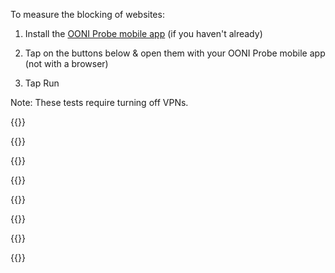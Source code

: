 To measure the blocking of websites:

1. Install the [OONI Probe mobile app](https://ooni.io/install/) (if you haven't already)

2. Tap on the buttons below & open them with your OONI Probe mobile app (not with a browser)

3. Tap Run

Note: These tests require turning off VPNs.

{{<oonibtn href="https://run.ooni.io/nettest?ta=%7B%22urls%22%3A+%5B%22https%3A%2F%2Fwww.skype.com%2F%22%2C+%22https%3A%2F%2Fwww.linkedin.com%2F%22%2C+%22https%3A%2F%2Ftwitter.com%2F%22%2C+%22https%3A%2F%2Fweb.whatsapp.com%2F%22%2C+%22https%3A%2F%2Fwww.facebook.com%2F%22%2C+%22https%3A%2F%2Fhangouts.google.com%2F%22%2C+%22https%3A%2F%2Fwww.snapchat.com%2F%22%2C+%22https%3A%2F%2Fwww.instagram.com%2F%22%2C+%22https%3A%2F%2Fwww.truecaller.com%2F%22%2C+%22https%3A%2F%2Fwww.viber.com%2F%22%2C+%22https%3A%2F%2Fline.me%2F%22%2C+%22https%3A%2F%2Fwww.tumblr.com%2F%22%2C+%22https%3A%2F%2Fwww.youtube.com%2F%22%5D%7D&tn=web_connectivity&mv=1.2.0" text="Test Social Media (13 urls)" >}}

{{<oonibtn href="https://run.ooni.io/nettest?ta=%7B%22urls%22%3A+%5B%22https%3A%2F%2Fwww.torproject.org%2F%22%2C+%22https%3A%2F%2Fpsiphon.ca%2F%22%2C+%22https%3A%2F%2Fgetlantern.org%2F%22%2C+%22https%3A%2F%2Fwww.tunnelbear.com%2F%22%2C+%22https%3A%2F%2Fwww.getoutline.org%2F%22%2C+%22http%3A%2F%2Fstealthchat.com%2F%22%2C+%22https%3A%2F%2Fwww.hotspotshield.com%2F%22%2C+%22https%3A%2F%2Fnordvpn.com%2F%22%2C+%22https%3A%2F%2Fwww.expressvpn.com%2F%22%2C+%22https%3A%2F%2Fwww.ipvanish.com%2F%22%2C+%22https%3A%2F%2Fwww.cyberghostvpn.com%2F%22%5D%7D&tn=web_connectivity&mv=1.2.0" text="Test VPNs (11 urls)" >}}

{{<oonibtn href="https://run.ooni.io/nettest?ta=%7B%22urls%22%3A+%5B%22http%3A%2F%2Fwww.seneweb.com%2F%22%2C+%22https%3A%2F%2Fsenego.com%2F%22%2C+%22https%3A%2F%2Fwww.leral.net%2F%22%2C+%22https%3A%2F%2Fwww.dakaractu.com%2F%22%2C+%22https%3A%2F%2Fwww.senenews.com%2F%22%2C+%22http%3A%2F%2Fxalimasn.com%2F%22%2C+%22https%3A%2F%2Fwww.xibar.net%2F%22%2C+%22http%3A%2F%2Fwww.rewmi.com%2F%22%2C+%22https%3A%2F%2Fwww.pressafrik.com%2F%22%2C+%22https%3A%2F%2Fwww.ndarinfo.com%2F%22%2C+%22http%3A%2F%2Fwww.planete-senegal.com%2F%22%2C+%22http%3A%2F%2Fwww.walf-groupe.com%2F%22%2C+%22https%3A%2F%2Fwww.senxibar.com%2F%22%2C+%22http%3A%2F%2Fwww.ledakarois.net%2F%22%2C+%22http%3A%2F%2Flesoleil.sn%2F%22%2C+%22https%3A%2F%2Fwww.setal.net%2F%22%2C+%22https%3A%2F%2Fwww.lequotidien.sn%2F%22%2C+%22http%3A%2F%2Fwww.sudonline.sn%2F%22%2C+%22https%3A%2F%2Fwww.koldanews.com%2F%22%2C+%22http%3A%2F%2Fwww.rts.sn%2F%22%2C+%22http%3A%2F%2Fwww.lasenegalaise.com%2F%22%2C+%22http%3A%2F%2Fsudfmsenradio.com%2F%22%2C+%22https%3A%2F%2Fwww.asfiyahi.org%2F%22%2C+%22https%3A%2F%2Fwww.au-senegal.com%2F%3Flang%3Dfr%22%2C+%22https%3A%2F%2Fwww.marodi.tv%2F%22%2C+%22http%3A%2F%2Fwww.dakarmatin.com%2F%22%2C+%22http%3A%2F%2Fnouvelhorizon.sn%2F%22%2C+%22http%3A%2F%2Fwww.nouvelhorizon-senegal.com%2F%22%2C+%22https%3A%2F%2Fallafrica.com%2Fsenegal%2F%22%2C+%22http%3A%2F%2Fwww.adakar.com%2F%22%2C+%22https%3A%2F%2Fwww.arenebi.com%2F%22%2C+%22http%3A%2F%2Fwww.devoircitoyen.fr%2F%22%2C+%22http%3A%2F%2Fhomeviewsenegal.com%2F%22%2C+%22https%3A%2F%2Fwww.igfm.sn%2F%22%2C+%22http%3A%2F%2Fwww.leuksenegal.com%2F%22%2C+%22http%3A%2F%2Fwww.sen24heures.com%2F%22%2C+%22http%3A%2F%2Fwww.seneplus.com%2F%22%2C+%22https%3A%2F%2Fnews.sen360.sn%2F%22%2C+%22http%3A%2F%2Fwww.aps.sn%2F%22%2C+%22http%3A%2F%2Fwww.enqueteplus.com%2F%22%2C+%22http%3A%2F%2Fwww.nouvelobs.com%2Ftag%2Fsenegal%22%2C+%22http%3A%2F%2Fwww.excaf.com%2Ftv.php%3Fidtv%3D1%22%2C+%22https%3A%2F%2F2stv.net%2F%22%2C+%22http%3A%2F%2Fwww.panapress.com%2F%22%2C+%22https%3A%2F%2Frsf.org%2Fen%2Fsenegal%22%2C+%22https%3A%2F%2Fwww.hrw.org%2Fafrica%2Fsenegal%22%2C+%22https%3A%2F%2Fwww.amnesty.org%2Fen%2Fcountries%2Fafrica%2Fsenegal%2F%22%2C+%22https%3A%2F%2Fwww.asutic.org%2F%22%2C+%22https%3A%2F%2Fwww.tostan.org%2Fprograms%2Fwhere-we-work%2Fsenegal%2F%22%2C+%22https%3A%2F%2Fwww.senegel.org%2F%22%2C+%22http%3A%2F%2Fwww.socialnetlink.org%2F%22%2C+%22https%3A%2F%2Fsenegad.wordpress.com%2F%22%2C+%22https%3A%2F%2Fwww.transparency.org%2Fcountry%2FSEN%22%2C+%22http%3A%2F%2Fp-a-i-sn.tripod.com%2F%22%2C+%22http%3A%2F%2Fwww.apr.sn%2F%22%2C+%22https%3A%2F%2Ffreedomhouse.org%2Freport%2Ffreedom-world%2F2018%2Fsenegal%22%2C+%22https%3A%2F%2Fwww.createaction.org%2F%22%2C+%22https%3A%2F%2Fwww.unenvironment.org%2Fexplore-topics%2Fgreen-economy%2Fwhat-we-do%2Fadvisory-services%2Fafrica-green-economy-project%2Fsenegal%22%2C+%22https%3A%2F%2Fwww.greenpeace.org%2Fafrica%2Ffr%2Ftag%2Fsenegal%2F%22%2C+%22http%3A%2F%2Flesgourmandisesdekarelle.com%2F%22%2C+%22http%3A%2F%2Fwww.makaila.fr%2F%22%2C+%22https%3A%2F%2Funfcs.org%2F%22%2C+%22https%3A%2F%2Fsenegaldaily.wordpress.com%2F%22%2C+%22https%3A%2F%2Fgams.be%2F%22%2C+%22https%3A%2F%2Fwww.thegirlgeneration.org%2Fregions%2Fsenegal%22%2C+%22https%3A%2F%2Forchidproject.org%2Fcountry%2Fsenegal%2F%22%2C+%22https%3A%2F%2Fplan-international.org%2Fsenegal%22%2C+%22https%3A%2F%2Fwww.alima-ngo.org%2Ffr%2F%22%2C+%22https%3A%2F%2Fwww.intrahealth.org%2Fcountries%2Fsenegal%22%2C+%22http%3A%2F%2Fwww.safeabortionwomensright.org%2Fcategory%2Fregion%2Fafrica%2Fsenegal%2F%22%2C+%22http%3A%2F%2Fwww.unaids.org%2Fen%2Fregionscountries%2Fcountries%2Fsenegal%22%2C+%22http%3A%2F%2Fendatiersmonde.org%2Finstit%2F%22%2C+%22http%3A%2F%2Finterculturaldimensions.org%2FHome.html%22%2C+%22http%3A%2F%2Fprometra.org%2F%22%2C+%22http%3A%2F%2Fbaabamaal.com%2F%22%2C+%22https%3A%2F%2Fwww.warime.com%2Fcallmoney%2Fchecking.zul%22%2C+%22https%3A%2F%2Fwww.jumia.sn%2F%22%2C+%22http%3A%2F%2Fwww.seneporno.com%2F%22%2C+%22https%3A%2F%2Fwww.commentcamarche.net%2F%22%2C+%22https%3A%2F%2Fwww.01net.com%2F%22%2C+%22https%3A%2F%2Fwww.canalplus-afrique.com%2F%22%2C+%22http%3A%2F%2Fwww.playvod-sn.com%2F%22%2C+%22http%3A%2F%2Fwww.wadr.org%2F%22%2C+%22http%3A%2F%2Ftekkisenegal.org%2F%22%2C+%22https%3A%2F%2Fwww.pasteflespatriotes.com%2F%22%2C+%22http%3A%2F%2Fmadicke2019.com%2F%22%2C+%22http%3A%2F%2Fissapresident.com%2F%22%2C+%22http%3A%2F%2Fidrissa-seck.com%2F%22%2C+%22https%3A%2F%2Frepubliquedesvaleurs.com%2F%22%2C+%22http%3A%2F%2Fact-senegal.com%2F%22%2C+%22https%3A%2F%2Fabdoul2019.org%2F%22%2C+%22http%3A%2F%2Fmacky-2019.com%2F%22%2C+%22http%3A%2F%2Fwww.grandparti.com%2F%22%2C+%22http%3A%2F%2Fpur2019.org%2F%22%2C+%22http%3A%2F%2Fwww.senegalboubess.sn%2F%22%2C+%22http%3A%2F%2Fwww.gueumsabopp.com%2F%22%2C+%22https%3A%2F%2Fcaravablogspot.blogspot.com%2F%22%2C+%22http%3A%2F%2Fapr.sn%2F%22%2C+%22https%3A%2F%2Fwww.guirassy.com%2F%22%2C+%22https%3A%2F%2Fs-u-d.com%2F%22%2C+%22http%3A%2F%2Fparti-rewmi.com%2F%22%2C+%22https%3A%2F%2Fwww.jengusenegal.com%2F%22%2C+%22https%3A%2F%2Fhadjibou2019.com%2F%22%2C+%22https%3A%2F%2Fpresident2019.com%2F%22%2C+%22http%3A%2F%2Fdakartimesnews.com%2F%22%2C+%22https%3A%2F%2Fsunubuzzsn.com%2F%22%2C+%22https%3A%2F%2Fwww.metrodakar.net%2F%22%2C+%22https%3A%2F%2Flimametti.com%2F%22%2C+%22https%3A%2F%2Fsunuelection.com%2F%22%2C+%22https%3A%2F%2Fthieydakar.net%2F%22%2C+%22https%3A%2F%2Fsanslimitesn.com%2F%22%2C+%22https%3A%2F%2Fgalsen221.com%2F%22%2C+%22https%3A%2F%2Femedia.sn%2F%22%2C+%22https%3A%2F%2Fsenegal-news.net%2F%22%2C+%22http%3A%2F%2Fleparcellois.com%2F%22%2C+%22https%3A%2F%2Fwww.senorama.com%2F%22%2C+%22https%3A%2F%2Fwww.vipeoples.net%2F%22%2C+%22https%3A%2F%2Fwww.sunuafrik.com%2F%22%2C+%22http%3A%2F%2Fsn2019.org%2F%22%2C+%22http%3A%2F%2Ftoutinfo.net%2F%22%2C+%22http%3A%2F%2Fletemoin.sn%2F%22%2C+%22http%3A%2F%2Finfosansfrontieres.com%2F%22%2C+%22https%3A%2F%2Fsenexalaat.com%2F%22%2C+%22https%3A%2F%2Fwww.cena.sn%2F%22%2C+%22http%3A%2F%2Flsdh.org%2F%22%2C+%22http%3A%2F%2Fraddho.com%2F%22%2C+%22http%3A%2F%2Famnesty.sn%2F%22%2C+%22http%3A%2F%2Fwww.congad.org%2F%22%2C+%22http%3A%2F%2Fwww.gradec.org%2F%22%2C+%22http%3A%2F%2Fwww.ongpacte.org%2F%22%2C+%22http%3A%2F%2Fwww.ong3d.org%2F%22%2C+%22https%3A%2F%2Fwww.samacarte.org%2F%22%2C+%22https%3A%2F%2Fsunuvote.com%2F%22%2C+%22http%3A%2F%2Fgoreeinstitut.org%2F%22%2C+%22https%3A%2F%2Fsenegalvote.org%2F%22%5D%7D&tn=web_connectivity&mv=1.2.0" text="Test Senegal (135 urls)" >}}

{{<oonibtn href="https://run.ooni.io/nettest?ta=%7B%22urls%22%3A+%5B%22http%3A%2F%2F234next.com%2F%22%2C+%22http%3A%2F%2Fdailyindependentnig.com%2F%22%2C+%22http%3A%2F%2Fe-expressnigeria.com%2F%22%2C+%22http%3A%2F%2Ffriendzdiary.com%2F%22%2C+%22http%3A%2F%2Fnewlagostimes.com%2F%22%2C+%22http%3A%2F%2Fnewsjournal.com.ng%2F%22%2C+%22http%3A%2F%2Fnewtelegraphonline.com%2F%22%2C+%22http%3A%2F%2Fnigerianobservernews.com%2F%22%2C+%22http%3A%2F%2Fpmnewsnigeria.com%2F%22%2C+%22http%3A%2F%2Fpremiumtimesng.com%2F%22%2C+%22http%3A%2F%2Fwww.blackplanet.com%2F%22%2C+%22http%3A%2F%2Fwww.blueprint.ng%2F%22%2C+%22http%3A%2F%2Fwww.businessdayonline.com%2F%22%2C+%22http%3A%2F%2Fwww.championnews.com.ng%2F%22%2C+%22http%3A%2F%2Fwww.compassnewspaper.com.ng%2F%22%2C+%22http%3A%2F%2Fwww.completesportsnigeria.com%2F%22%2C+%22http%3A%2F%2Fwww.dailytimes.ng%2F%22%2C+%22http%3A%2F%2Fwww.daylight.ng%2F%22%2C+%22http%3A%2F%2Fwww.gnaija.net%2F%22%2C+%22http%3A%2F%2Fwww.guardian.ng%2F%22%2C+%22http%3A%2F%2Fwww.hallmarknews.com%2F%22%2C+%22http%3A%2F%2Fwww.leadership.ng%2Fnga%2F%22%2C+%22http%3A%2F%2Fwww.naijaborn.com%2F%22%2C+%22http%3A%2F%2Fwww.naijapals.com%2F%22%2C+%22http%3A%2F%2Fwww.naijavideos.com%2F%22%2C+%22http%3A%2F%2Fwww.nationalmirroronline.net%2F%22%2C+%22http%3A%2F%2Fwww.nationalnetworkonline.com%2F%22%2C+%22http%3A%2F%2Fwww.newswatchdirect.com%2F%22%2C+%22http%3A%2F%2Fwww.osundefender.org%2F%22%2C+%22http%3A%2F%2Fwww.plus.friendite.com%2F%22%2C+%22http%3A%2F%2Fwww.punchng.com%2F%22%2C+%22http%3A%2F%2Fwww.skilledafricans.com%2F%22%2C+%22http%3A%2F%2Fwww.sunnewsonline.com%2F%22%2C+%22http%3A%2F%2Fwww.tell.ng%2F%22%2C+%22http%3A%2F%2Fwww.thenationonlineng.net%2F%22%2C+%22http%3A%2F%2Fwww.thetidenewsonline.com%2F%22%2C+%22http%3A%2F%2Fwww.thisdaylive.com%2F%22%2C+%22http%3A%2F%2Fwww.tribuneonlineng.com%2F%22%2C+%22http%3A%2F%2Fwww.vanguardngr.com%2F%22%2C+%22http%3A%2F%2Fwww.yarnme.com.ng%2F%22%2C+%22http%3A%2F%2Fwww.bbc.com%2Fhausa%2F%22%2C+%22http%3A%2F%2Fwww.bbchausa.com%2F%22%2C+%22http%3A%2F%2Fwww.igbofocus.co.uk%2F%22%2C+%22http%3A%2F%2Fwww.ipobgovernment.org%2F%22%2C+%22http%3A%2F%2Fwww.biafraland.com%2F%22%2C+%22http%3A%2F%2Fbiafraradio.com%2F%22%2C+%22http%3A%2F%2Fbiafranet.com%2F%22%2C+%22http%3A%2F%2Fwww.thebiafrastars.co%2F%22%2C+%22http%3A%2F%2Fwww.biafraforum.com%2F%22%2C+%22http%3A%2F%2Fwww.biafrainc.com%2F%22%2C+%22http%3A%2F%2Fwww.biafra.info%2F%22%2C+%22http%3A%2F%2Fwww.biafranigeriaworld.com%2F%22%2C+%22http%3A%2F%2Fwww.ekwenche.org%2F%22%2C+%22http%3A%2F%2Fwww.gobiafra.com%2F%22%2C+%22http%3A%2F%2Fwww.ustream.tv%2Fchannel%2Fbiafra-television%22%2C+%22http%3A%2F%2Fwww.biafrasay.com%2F%22%2C+%22http%3A%2F%2Fwww.bafmembers.com%2F%22%2C+%22http%3A%2F%2Fwww.thebiafrapost.com%2F%22%2C+%22http%3A%2F%2Fwww.naij.com%2F%22%2C+%22http%3A%2F%2Fwww.thebiafraherald.co%2F%22%2C+%22http%3A%2F%2Fwww.biafra.com%2F%22%2C+%22http%3A%2F%2Fwww.biafra.net%2F%22%2C+%22http%3A%2F%2Fwww.biafra.club%2F%22%2C+%22http%3A%2F%2Fwww.freennamdikanu.com%2F%22%2C+%22http%3A%2F%2Fwww.restoringbiafranationhood.info%2F%22%2C+%22http%3A%2F%2Fsaharareporters.com%2F%22%2C+%22https%3A%2F%2Fwww.islamicmovement.org%2F%22%2C+%22http%3A%2F%2Fimnig.org%2F%22%2C+%22https%3A%2F%2Fnostringsng.com%2F%22%2C+%22http%3A%2F%2Fnaijalez.com%2F%22%2C+%22http%3A%2F%2Fwww.bisialimifoundation.org%2F%22%2C+%22https%3A%2F%2Fig.wikipedia.org%2F%22%2C+%22https%3A%2F%2Fen.wikibooks.org%2F%22%2C+%22https%3A%2F%2Fen.wiktionary.org%2F%22%2C+%22https%3A%2F%2Fsimple.wikipedia.org%2F%22%2C+%22https%3A%2F%2Fwikimediafoundation.org%2F%22%2C+%22https%3A%2F%2Fwww.vanguardngr.com%2F%22%2C+%22http%3A%2F%2Fdailypost.ng%2F%22%2C+%22https%3A%2F%2Fpunchng.com%2F%22%2C+%22https%3A%2F%2Fwww.premiumtimesng.com%2F%22%2C+%22https%3A%2F%2Fbuzznigeria.com%2F%22%2C+%22http%3A%2F%2Fguardian.ng%2F%22%2C+%22https%3A%2F%2Fleadership.ng%2F%22%2C+%22http%3A%2F%2Fsunnewsonline.com%2F%22%2C+%22http%3A%2F%2Fwww.pmnewsnigeria.com%2F%22%2C+%22http%3A%2F%2Fwww.dailytrust.com.ng%2F%22%2C+%22https%3A%2F%2Fwww.naijanews.com%2F%22%2C+%22http%3A%2F%2Fwww.channelstv.com%2F%22%2C+%22https%3A%2F%2Fwww.nationalmirroronline.net%2F%22%2C+%22https%3A%2F%2Fwww.nairaland.com%2F%22%2C+%22https%3A%2F%2Fwww.businessdayonline.com%2F%22%2C+%22https%3A%2F%2Fnigeriaworld.com%2F%22%2C+%22http%3A%2F%2Fwww.theadvocatengr.com%2F%22%2C+%22http%3A%2F%2Fwww.nigerianobservernews.com%2F%22%2C+%22http%3A%2F%2Fnigerianpilot.com%2F%22%2C+%22http%3A%2F%2Fbusinessnews.com.ng%2F%22%2C+%22http%3A%2F%2Fwww.nationaldailyng.com%2F%22%2C+%22http%3A%2F%2Fwww.theabujainquirer.com%2F%22%2C+%22https%3A%2F%2Fwww.blueprint.ng%2F%22%2C+%22https%3A%2F%2Fnationalaccordnewspaper.com%2F%22%2C+%22https%3A%2F%2Fwww.naijaturnup.com%2F%22%2C+%22https%3A%2F%2Ftell.ng%2F%22%2C+%22http%3A%2F%2Fwww.imotrumpeta.com%2F%22%2C+%22http%3A%2F%2Fwww.networkafrica.com%2F%22%2C+%22http%3A%2F%2Fwww.nigeriannews.com%2F%22%2C+%22https%3A%2F%2Fwww.pulse.ng%2F%22%2C+%22http%3A%2F%2Finformationng.com%2F%22%2C+%22https%3A%2F%2Fwww.thecable.ng%2F%22%2C+%22https%3A%2F%2Fwww.nigerianbulletin.com%2F%22%2C+%22https%3A%2F%2Fnewsrescue.com%2F%22%2C+%22http%3A%2F%2Fwww.nigerianeye.com%2F%22%2C+%22https%3A%2F%2Fwww.onlinenigeria.com%2F%22%2C+%22https%3A%2F%2Fnaijagists.com%2F%22%2C+%22http%3A%2F%2Fwww.ladunliadinews.com%2F%22%2C+%22https%3A%2F%2Fwww.thetrentonline.com%2F%22%2C+%22https%3A%2F%2Fwww.lindaikejisblog.com%2F%22%2C+%22http%3A%2F%2Fwww.ogbongeblog.com%2F%22%2C+%22https%3A%2F%2Fwww.360nobs.com%2F%22%2C+%22https%3A%2F%2Fwww.bellanaija.com%2F%22%2C+%22https%3A%2F%2Fnotjustok.com%2F%22%2C+%22http%3A%2F%2Fomojuwa.com%2F%22%2C+%22https%3A%2F%2Fynaija.com%2F%22%2C+%22https%3A%2F%2Fmedium.com%2Ftechloy%22%2C+%22https%3A%2F%2Fwww.writersincharge.com%2Fblog%2F%22%2C+%22http%3A%2F%2Fwww.naijaloaded.com.ng%2F%22%2C+%22http%3A%2F%2Fwww.sisiyemmie.com%2F%22%2C+%22https%3A%2F%2Flailasnews.com%2F%22%2C+%22http%3A%2F%2Fwww.olufamous.com%2F%22%2C+%22http%3A%2F%2Fwww.dimmaumeh.com%2F%22%2C+%22https%3A%2F%2Fwww.jobberman.com%2Fblog%2F%22%2C+%22https%3A%2F%2Fwww.naijavibe.net%2F%22%2C+%22https%3A%2F%2Fcampusportalng.com%2F%22%2C+%22http%3A%2F%2Fkissesandhuggs.org%2F%22%2C+%22http%3A%2F%2Fwww.infashionrehab.com%2F%22%2C+%22https%3A%2F%2Fhealthsaveblog.com%2F%22%2C+%22https%3A%2F%2Fmisspetitenigeria.blogspot.com%2F%22%2C+%22http%3A%2F%2Falakija.com%2Fblog%2F%22%2C+%22https%3A%2F%2Fdarlingtonpeters.com%2F%22%2C+%22https%3A%2F%2Fgoonerdaily.com%2F%22%2C+%22https%3A%2F%2Fwww.thenigerianvoice.com%2F%22%2C+%22https%3A%2F%2Fnigerianstalk.org%2F%22%2C+%22https%3A%2F%2Fnigerianpolity.blogspot.com%2F%22%2C+%22http%3A%2F%2Fnigeriapoliticsonline.com%2F%22%2C+%22http%3A%2F%2Fwww.inecnigeria.org%2F%22%2C+%22https%3A%2F%2Fwww.ifes.org%2Fnigeria%22%2C+%22http%3A%2F%2Fatiku.org%2F%22%2C+%22https%3A%2F%2Fparadigmhq.org%2F%22%2C+%22https%3A%2F%2Faacparty.com%2F%22%2C+%22https%3A%2F%2Fkowaparty.com.ng%2F%22%2C+%22https%3A%2F%2Fwww.anrp.org.ng%2F%22%2C+%22https%3A%2F%2Falliancefornewnigeria.org%2F%22%2C+%22https%3A%2F%2Fapc.com.ng%2F%22%2C+%22http%3A%2F%2Fwww.socialistnigeria.org%2F%22%2C+%22http%3A%2F%2Fwww.jmpp.ng%2F%22%2C+%22http%3A%2F%2Flabourparty.ng%2F%22%2C+%22https%3A%2F%2Fwww.nationalinterestparty.com%2F%22%2C+%22http%3A%2F%2Fpeoplesdemocraticparty.com.ng%2F%22%2C+%22https%3A%2F%2Fyouthpartyng.com%2F%22%2C+%22http%3A%2F%2Fwww.eces.eu%2Fposts%2Feces-in-nigeria%22%2C+%22http%3A%2F%2Fwww.hurilaws.org%2F%22%2C+%22https%3A%2F%2Fwww.hrw.org%2Fworld-report%2F2018%2Fcountry-chapters%2Fnigeria%22%2C+%22https%3A%2F%2Fwww.hrw.org%2Fafrica%2Fnigeria%22%2C+%22https%3A%2F%2Fwww.amnestyusa.org%2Fcountries%2Fnigeria%2F%22%2C+%22https%3A%2F%2Fwww.nigeriarights.gov.ng%2F%22%2C+%22https%3A%2F%2Fwww.amnesty.org%2Fen%2Fcountries%2Fafrica%2Fnigeria%2Freport-nigeria%2F%22%2C+%22https%3A%2F%2Fwordpress.clarku.edu%2Fid125-womansrightsedu%2Fblog-posts%2Fwomens-rights-in-nigeria%2F%22%2C+%22https%3A%2F%2Fwww.wikigender.org%2Fwiki%2Fafrica-for-womens-rights-nigeria%2F%22%2C+%22https%3A%2F%2Fwww.genderindex.org%2Fcountry%2Fnigeria%2F%22%2C+%22https%3A%2F%2Fwww.womenforwomen.org%2Fwhat-we-do%2Fcountries%2Fnigeria%22%2C+%22https%3A%2F%2Fminorityrights.org%2Fcountry%2Fnigeria%2F%22%2C+%22http%3A%2F%2Fwww.ipob.org%2F%22%2C+%22https%3A%2F%2Fwww.bisialimifoundation.org%2F%22%2C+%22https%3A%2F%2Fwww.onescene.com%2Fprofiles%2FNG%2F%22%2C+%22http%3A%2F%2Fthe-ipf.com%2F2016%2F06%2F09%2Fhomosexuality-nigeria-young-lgbt%2F%22%2C+%22http%3A%2F%2Fwww.bisialimi.com%2F%22%2C+%22https%3A%2F%2Fwww.kehindebademosi.org%2F%22%2C+%22http%3A%2F%2Fwww.houseofrainbow.org%2F%22%2C+%22https%3A%2F%2Fqueeralliancenigeria.wordpress.com%2F%22%2C+%22https%3A%2F%2Fqueeralliancenigeria.blogspot.com%2F%22%2C+%22http%3A%2F%2Fwww.nes.org.ng%2F%22%2C+%22http%3A%2F%2Fwww.necorng.org%2F%22%2C+%22http%3A%2F%2Fwepnigeria.net%2F%22%2C+%22http%3A%2F%2Fwww.ncfnigeria.org%2F%22%2C+%22http%3A%2F%2Fledapnigeria.org%2Fprogrammes%2Fwomen-rights%2F%22%2C+%22http%3A%2F%2Fwomenconsortiumofnigeria.org%2F%22%2C+%22http%3A%2F%2Fwww.fida.org.ng%2F%22%2C+%22https%3A%2F%2Fwrapanigeria.org%2F%22%2C+%22http%3A%2F%2Fwww.nigerianorganisationofwomen.com%2F%22%2C+%22https%3A%2F%2Fnaijaplanet.com%2F%22%2C+%22https%3A%2F%2Fnigeriandating.com%2F%22%2C+%22https%3A%2F%2Fwww.nigerianchristiansingles.com%2F%22%2C+%22http%3A%2F%2Fwww.nigerian-dating.com%2F%22%2C+%22https%3A%2F%2Fwww.flirtnaija.ng%2F%22%2C+%22http%3A%2F%2Fwww.unaids.org%2Fen%2Fregionscountries%2Fcountries%2Fnigeria%22%2C+%22https%3A%2F%2Fwww.aidsmap.com%2FNigeria%2Fcat%2F1348%2F%22%2C+%22https%3A%2F%2Fwww.apin.org.ng%2F%22%2C+%22https%3A%2F%2Fwww.unicef.org%2Fnigeria%2Fhiv_aids.html%22%2C+%22http%3A%2F%2Fppfn.org%2F%22%2C+%22https%3A%2F%2Fwww.jumia.com.ng%2F%22%2C+%22http%3A%2F%2Freachnaija.com%2F%22%2C+%22https%3A%2F%2Fpunchng.com%2Fthe-nigerian-civil-war-in-pictures%2F%22%2C+%22https%3A%2F%2Fndani.tv%2F%22%2C+%22https%3A%2F%2Fwww.zeratv.com%2F%22%2C+%22https%3A%2F%2Firokotv.com%2F%22%2C+%22https%3A%2F%2Fwabiazo.com%2F%22%2C+%22http%3A%2F%2Fwww.lagosmeet.com%2F%22%2C+%22http%3A%2F%2Fwww.wizkidofficial.com%2F%22%2C+%22http%3A%2F%2Fwww.starboymusic.com%2F%22%2C+%22https%3A%2F%2Fwww.iamdavido.com%2F%22%2C+%22http%3A%2F%2Fwww.hknrecords.com%2F%22%2C+%22https%3A%2F%2Fwww.yemialadeofficial.com%2F%22%2C+%22https%3A%2F%2Fpeoplesdemocraticparty.com.ng%2F%22%2C+%22http%3A%2F%2Feie.ng%2F%22%2C+%22http%3A%2F%2Fyourbudgit.com%2F%22%2C+%22http%3A%2F%2Fwww.tracka.ng%2F%22%2C+%22http%3A%2F%2Fprocurementmonitor.org%2Fppdc%2F%22%2C+%22http%3A%2F%2Fwww.femifanikayode.org%2F%22%2C+%22http%3A%2F%2Fwww.renoomokri.org%2F%22%2C+%22https%3A%2F%2Fwww.channelstv.com%2F%22%2C+%22https%3A%2F%2Fgidifeed.com%2F%22%2C+%22http%3A%2F%2Fwww.bringbackourgirls.ng%2F%22%2C+%22http%3A%2F%2Fsituationroom.placng.org%2F%22%2C+%22http%3A%2F%2Fradiobiafra.co%2F%22%2C+%22http%3A%2F%2Fwww.biafratv.co%2F%22%2C+%22http%3A%2F%2Fbiafranigeriaworld.com%2F%22%2C+%22http%3A%2F%2Fwww.waado.org%2F%22%2C+%22http%3A%2F%2Fwww.nigerdeltaavengers.org%2F%22%2C+%22http%3A%2F%2Fwww.easternsun.tk%2F%22%2C+%22https%3A%2F%2Fwww.lnctoday.com%2F%22%2C+%22https%3A%2F%2Fwww.actionallianceng.org%2F%22%2C+%22https%3A%2F%2Fsowore2019.org%2F%22%2C+%22http%3A%2F%2Fabp.org.ng%2F%22%2C+%22https%3A%2F%2Fnationinprogress.org%2F%22%2C+%22http%3A%2F%2Fadcparty.org.ng%2F%22%2C+%22https%3A%2F%2Fwww.adp.ng%2F%22%2C+%22https%3A%2F%2Fagap.org.ng%2F%22%2C+%22https%3A%2F%2Fapdang.org%2F%22%2C+%22http%3A%2F%2Fwww.nlcng.org%2F%22%2C+%22http%3A%2F%2Fwww.nigerianbar.org.ng%2F%22%2C+%22http%3A%2F%2Ftundebakare.com%2F%22%2C+%22http%3A%2F%2Fwww.femiaribisala.com%2F%22%2C+%22https%3A%2F%2Fwww.icirnigeria.org%2F%22%2C+%22http%3A%2F%2Fatiku.org%2Faa%2F%22%2C+%22http%3A%2F%2Fwww.atikuabubakar2019.org%2F%22%2C+%22https%3A%2F%2Fnew.iamatikulated.com%2F%22%2C+%22http%3A%2F%2Fwww.reubenabati.com.ng%2F%22%2C+%22http%3A%2F%2Fwww.abubakarbukolasaraki.com%2F%22%2C+%22http%3A%2F%2Fdpc.com.ng%2F%22%2C+%22https%3A%2F%2Fgdpn.com.ng%2Findex%22%2C+%22https%3A%2F%2Fnortheaststaronline.com%2F%22%2C+%22http%3A%2F%2Fthepolitico.com.ng%2F%22%2C+%22http%3A%2F%2Flegacypartyofnigeria.blogspot.com%2F%22%2C+%22http%3A%2F%2Fmdp.org.ng%2F%22%2C+%22http%3A%2F%2Fnationalactioncouncil.ng%2F%22%2C+%22https%3A%2F%2Ffeladurotoye.net%2F%22%2C+%22https%3A%2F%2Fkingsleycmoghalu.com%2F%22%2C+%22http%3A%2F%2Fwww.ncp.org.ng%2F%22%2C+%22http%3A%2F%2Fwww.npm.com.ng%2F%22%2C+%22https%3A%2F%2Fwww.nrm.org.ng%2F%22%2C+%22http%3A%2F%2Fprovidencepeoplescongress.org%2F%22%2C+%22http%3A%2F%2Fwww.ngrwailers.com%2F%22%2C+%22http%3A%2F%2Fwww.wailersng.com%2F%22%2C+%22http%3A%2F%2Fwww.rebuildnigeriaparty.org%2F%22%2C+%22https%3A%2F%2Frestorationparty.org.ng%2F%22%2C+%22http%3A%2F%2Fwww.pppnigeria.org%2F%22%2C+%22https%3A%2F%2Fprp.com.ng%2F%22%2C+%22http%3A%2F%2Fpeoplestrust.ng%2F%22%2C+%22https%3A%2F%2Felection.org.ng%2F%22%2C+%22https%3A%2F%2Fwww.mercycorps.org%2Fcountries%2Fnigeria%22%2C+%22http%3A%2F%2Fwww.nnngo.org%2F%22%2C+%22https%3A%2F%2Fwww.tydanjumafoundation.org%2F%22%2C+%22http%3A%2F%2Fccgnigeria.org%2F%22%2C+%22http%3A%2F%2Fwww.cddwestafrica.org%2F%22%2C+%22https%3A%2F%2Fwww.legit.ng%2F%22%2C+%22https%3A%2F%2Fhausa.legit.ng%2F%22%2C+%22http%3A%2F%2Fwww.eserc.org%2F%22%2C+%22https%3A%2F%2Ffatefoundation.org%2F%22%2C+%22https%3A%2F%2Fwww.kind.org%2F%22%2C+%22https%3A%2F%2Fwww.ndpifoundation.org%2F%22%2C+%22https%3A%2F%2Fpindfoundation.org%2F%22%2C+%22http%3A%2F%2Fwww.tiwalola.org%2F%22%2C+%22http%3A%2F%2Fwww.yorubafoundation.org.uk%2F%22%2C+%22http%3A%2F%2Fohanezendigboenugu.org%2F%22%2C+%22http%3A%2F%2Fobindigbo.com.ng%2F%22%2C+%22https%3A%2F%2Fwww.salvationarmy.org%2Fihq%2Fnigeria%22%2C+%22https%3A%2F%2Fwww.elevatenews.com%2F%22%2C+%22http%3A%2F%2Fwww.nigerianmonitor.com%2F%22%2C+%22https%3A%2F%2Fwww.tribuneonlineng.com%2F%22%2C+%22http%3A%2F%2Fporscheclassy.com%2F%22%2C+%22http%3A%2F%2Fwww.aitonline.tv%2F%22%2C+%22http%3A%2F%2Fwww.galaxytvonline.com%2F%22%2C+%22http%3A%2F%2Fsilverbirdtv.com%2F%22%2C+%22https%3A%2F%2Fprnigeria.com%2F%22%2C+%22https%3A%2F%2Fwww.concisenews.global%2F%22%2C+%22https%3A%2F%2Fnigerianpilot.com%2F%22%2C+%22https%3A%2F%2Fwww.today.ng%2F%22%2C+%22http%3A%2F%2Fwww.informationng.com%2F%22%2C+%22https%3A%2F%2Fthewillnigeria.com%2Fnews%2F%22%2C+%22https%3A%2F%2Fodili.net%2F%22%2C+%22https%3A%2F%2F1push.ng%2F%22%2C+%22http%3A%2F%2Fpointblanknews.com%2Fpbn%2F%22%2C+%22https%3A%2F%2Fbounce.ng%2F%22%2C+%22https%3A%2F%2Fwww.247nigerianewsupdate.co%2F%22%2C+%22http%3A%2F%2Fwww.cnsng.org%2F%22%2C+%22https%3A%2F%2Fnewsflash.ng%2F%22%2C+%22https%3A%2F%2Fpersecondnews.com%2F%22%2C+%22https%3A%2F%2Fnigeriannet.com%2F%22%2C+%22http%3A%2F%2Fnaija247news.com%2F%22%2C+%22https%3A%2F%2Fwww.newsheadlines.com.ng%2F%22%2C+%22https%3A%2F%2Fwww.codewit.com%2F%22%2C+%22http%3A%2F%2Fdesertherald.com%2F%22%2C+%22https%3A%2F%2Fereporternews.com%2F%22%2C+%22http%3A%2F%2Ffreshangleng.com%2F%22%2C+%22https%3A%2F%2Fionigeria.com%2F%22%2C+%22https%3A%2F%2Felombah.com%2F%22%5D%7D&tn=web_connectivity&mv=1.2.0" text="Test Nigeria (315 urls)" >}}


{{<oonibtn href="https://run.ooni.io/nettest?ta=%7B%22urls%22%3A+%5B%22http%3A%2F%2Fwww.tremendanota.com%2F%22%2C+%22http%3A%2F%2Fcubadecide.org%2F%22%2C+%22https%3A%2F%2Fcubadecide.org%2F%22%2C+%22https%3A%2F%2Fwww.tremendanota.com%2F%22%2C+%22http%3A%2F%2Fwww.diariodecuba.com%2F%22%2C+%22https%3A%2F%2Fwww.revistaelestornudo.com%2F%22%2C+%22http%3A%2F%2Fwww.revistaelestornudo.com%2F%22%2C+%22http%3A%2F%2Fwww.cibercuba.com%2F%22%2C+%22https%3A%2F%2Fwww.cibercuba.com%2F%22%2C+%22http%3A%2F%2Fwww.cibercuba.com%2F%22%2C+%22https%3A%2F%2Fwww.immigratemanitoba.com%2F%22%2C+%22http%3A%2F%2Fwww.therealcuba.com%2F%22%2C+%22https%3A%2F%2Fwww.therealcuba.com%2F%22%2C+%22http%3A%2F%2Fconexioncubana.net%2F%22%2C+%22http%3A%2F%2Fcafefuerte.com%2F%22%2C+%22https%3A%2F%2Fcafefuerte.com%2F%22%2C+%22http%3A%2F%2Fcubanology.com%2F%22%2C+%22http%3A%2F%2Fen.cubadebate.cu%2F%22%2C+%22http%3A%2F%2Fcubanosinfronteras.blogspot.com%2F%22%2C+%22http%3A%2F%2Fmiscelaneasdecuba.net%2F%22%2C+%22http%3A%2F%2Fnetforcuba.org%2F%22%2C+%22http%3A%2F%2Fpscuba.org%2F%22%2C+%22http%3A%2F%2Fmartinoticias.com%2F%22%2C+%22http%3A%2F%2Ftherealcuba.com%2F%22%2C+%22http%3A%2F%2Fooni.io%2F%22%2C+%22https%3A%2F%2Fooni.io%2F%22%2C+%22https%3A%2F%2Fooni.torproject.org%2F%22%2C+%22http%3A%2F%2Fooni.torproject.org%2F%22%2C+%22http%3A%2F%2Fwww.agendacuba.org%2F%22%2C+%22http%3A%2F%2Fwww.alpha66.org%2F%22%2C+%22http%3A%2F%2Fwww.alternativabolivariana.org%2F%22%2C+%22http%3A%2F%2Fwww.14ymedio.com%2F%22%2C+%22http%3A%2F%2Fwww.asambleasociedadcivilcuba.info%2F%22%2C+%22https%3A%2F%2Fwww.14ymedio.com%2F%22%2C+%22http%3A%2F%2Fwww.cartadecuba.org%2F%22%2C+%22http%3A%2F%2Fwww.baracuteycubano.blogspot.com%2F%22%2C+%22http%3A%2F%2Fwww.conocereisdeverdad.org%2F%22%2C+%22http%3A%2F%2Fwww.cubacenter.org%2F%22%2C+%22http%3A%2F%2Fwww.cubademocraciayvida.org%2F%22%2C+%22http%3A%2F%2Fwww.cubaencuentro.com%2F%22%2C+%22http%3A%2F%2Fwww.cubaeuropa.com%2F%22%2C+%22http%3A%2F%2Fwww.cubafreepress.org%2F%22%2C+%22http%3A%2F%2Fwww.cubalibredigital.com%2F%22%2C+%22http%3A%2F%2Fwww.cubamatinal.com%2F%22%2C+%22http%3A%2F%2Fwww.cubaliberal.org%2F%22%2C+%22http%3A%2F%2Fwww.cubanuestra.nu%2F%22%2C+%22http%3A%2F%2Fwww.cubanet.org%2F%22%2C+%22https%3A%2F%2Fwww.cubanet.org%2F%22%2C+%22http%3A%2F%2Fwww.damasdeblanco.com%2F%22%2C+%22http%3A%2F%2Fwww.desdecuba.com%2Fdimas%2F%22%2C+%22http%3A%2F%2Fwww.desdecuba.com%2Fsin_evasion%2F%22%2C+%22http%3A%2F%2Fwww.directorio.org%2F%22%2C+%22http%3A%2F%2Fwww.desdelahabana.net%2F%22%2C+%22http%3A%2F%2Fwww.hermanos.org%2F%22%2C+%22http%3A%2F%2Fwww.hispanocubana.org%2F%22%2C+%22http%3A%2F%2Fwww.lacasaazulcubana.blogspot.com%2F%22%2C+%22http%3A%2F%2Fwww.lanuevacuba.com%2F%22%2C+%22http%3A%2F%2Fwww.netforcuba.org%2F%22%2C+%22http%3A%2F%2Fwww.nuevoaccion.com%2F%22%2C+%22http%3A%2F%2Fwww.nationsencyclopedia.com%2FAmericas%2FCuba-ENVIRONMENT.html%22%2C+%22http%3A%2F%2Fwww.payolibre.com%2F%22%2C+%22http%3A%2F%2Fwww.solidaridadconcuba.com%2F%22%5D%7D&tn=web_connectivity&mv=1.2.0" text="Test Cuba (62 urls)" >}}

{{<oonibtn href="https://run.ooni.io/nettest?ta=%7B%22urls%22%3A+%5B%22https%3A%2F%2Fwww.tremendanota.com%2F%22%2C+%22http%3A%2F%2Fwww.diariodecuba.com%2F%22%2C+%22https%3A%2F%2Fwww.cibercuba.com%2F%22%2C+%22http%3A%2F%2Flaredcubana.blogspot.com%2F%22%2C+%22https%3A%2F%2Fwww.revistaelestornudo.com%2F%22%2C+%22https%3A%2F%2Fwww.amnestyusa.org%2F%22%2C+%22https%3A%2F%2Fwww.immigratemanitoba.com%2F%22%2C+%22http%3A%2F%2Fwww.diariodecuba.co%2F%22%2C+%22http%3A%2F%2Fwww.siju.com%2F%22%2C+%22https%3A%2F%2Fproyectoinventario.org%2F%22%2C+%22https%3A%2F%2Fooni.io%2F%22%2C+%22https%3A%2F%2Fooni.torproject.org%2F%22%2C+%22http%3A%2F%2Fwww.tremendanota.com%2F%22%2C+%22http%3A%2F%2Fwww.therealcuba.com%2F%22%2C+%22https%3A%2F%2Fwww.transparency.org%2Fcountry%2FCUB%22%2C+%22http%3A%2F%2Fwww.workers.org%2F2016%2F12%2F15%2Fcubas-fundamental-human-rights%2F%22%2C+%22http%3A%2F%2Fconvivenciacuba.es%2Fintramuros%2F%22%2C+%22http%3A%2F%2Fcriolloliberal.blogspot.com%2F%22%2C+%22https%3A%2F%2Fwww.un.org%2Fapps%2Fnews%2Fstory.asp%3FNewsID%3D56601%22%2C+%22http%3A%2F%2Fwww.bbc.com%2Fmundo%2F%22%2C+%22http%3A%2F%2Fwww.bbcmundo.com%2F%22%2C+%22http%3A%2F%2Fccdhrn.org%2F%22%2C+%22http%3A%2F%2Fwwwcirobianchi.blogia.com%2F%22%2C+%22http%3A%2F%2Fwww.revolico.com%2F%22%2C+%22http%3A%2F%2Fvictimsofcommunism.org%2F%22%2C+%22http%3A%2F%2Fblog.victimsofcommunism.org%2F%22%2C+%22http%3A%2F%2Fabajofidel.blogspot.com%2F%22%2C+%22http%3A%2F%2Fabiculiberal.blogspot.com%2F%22%2C+%22http%3A%2F%2Falbertomuller.net%2F%22%2C+%22http%3A%2F%2Falgodar.blogspot.com%2F%22%2C+%22http%3A%2F%2Famanecerdecuba.blogspot.com%2F%22%2C+%22http%3A%2F%2Farchivodeconnie.annaillustration.com%2F%22%2C+%22http%3A%2F%2Farique.50webs.com%2F%22%2C+%22http%3A%2F%2Farmandotejuca.blogspot.com%2F%22%2C+%22http%3A%2F%2Farrozconpunk.blogspot.com%2F%22%2C+%22http%3A%2F%2Fblogdearique.blogspot.com%2F%22%2C+%22http%3A%2F%2Fblogforcuba.typepad.com%2F%22%2C+%22http%3A%2F%2Fblogforcuba.typepad.com%2Fmy_weblog%2F%22%2C+%22http%3A%2F%2Fbloggeras.wordpress.com%2F%22%2C+%22http%3A%2F%2Fbloggersforcubanliberty.blogspot.com%2F%22%2C+%22http%3A%2F%2Fblogssobrecuba.blogspot.com%2F%22%2C+%22http%3A%2F%2Fbuenavistavcuba.blogcindario.com%2F%22%2C+%22http%3A%2F%2Fcandidatesoncuba.blogspot.com%2F%22%2C+%22http%3A%2F%2Fcastrianism.blogspot.com%2F%22%2C+%22http%3A%2F%2Fcoalitionofcubanamericanwomen.blogspot.com%2F%22%2C+%22http%3A%2F%2Fconexioncubana.net%2F%22%2C+%22http%3A%2F%2Fcontigo-en-la-distancia.blogspot.com%2F%22%2C+%22http%3A%2F%2Fcontraelsida.blogspot.com%2F%22%2C+%22http%3A%2F%2Fcuba.blogspot.com%2F%22%2C+%22http%3A%2F%2Fcuba.campusvirtualsp.org%2F%22%2C+%22http%3A%2F%2Fcuba21.blogspot.com%2F%22%2C+%22http%3A%2F%2Fcubaalamano.net%2F%22%2C+%22http%3A%2F%2Fcubaarchive.org%2F%22%2C+%22http%3A%2F%2Fcubabit.blogspot.com%2F%22%2C+%22http%3A%2F%2Fcubacatolica.blogcindario.com%2F%22%2C+%22http%3A%2F%2Fcubacatolica.blogspot.com%2F%22%2C+%22http%3A%2F%2Fcubacontraelsida.blogspot.com%2F%22%2C+%22http%3A%2F%2Fcubadata.blogspot.com%2F%22%2C+%22http%3A%2F%2Fcubadice.blogspot.com%2F%22%2C+%22https%3A%2F%2Fcubafakenews.blogspot.com%2F%22%2C+%22http%3A%2F%2Fcubahumor.blogspot.com%2F%22%2C+%22http%3A%2F%2Fcubaindependiente.blogspot.com%2F%22%2C+%22http%3A%2F%2Fcubalpairo.blogspot.com%2F%22%2C+%22http%3A%2F%2Fcubanazos.com%2F%22%2C+%22http%3A%2F%2Fcubanology.com%2F%22%2C+%22http%3A%2F%2Fcubanosinfronteras.blogspot.com%2F%22%2C+%22http%3A%2F%2Fcubaparaisoperdido.blogspot.com%2F%22%2C+%22http%3A%2F%2Fcubarepresion.blogspot.com%2F%22%2C+%22http%3A%2F%2Fcubasincadenas.invisionzone.com%2F%22%2C+%22http%3A%2F%2Fcubatradition.com%2F%22%2C+%22http%3A%2F%2Fcubawatcher.blogspot.com%2F%22%2C+%22http%3A%2F%2Feforyatocha.blogspot.com%2F%22%2C+%22https%3A%2F%2Felauditorioimbecil.blogspot.com%2F%22%2C+%22http%3A%2F%2Felauditorioimbecil.blogspot.com%2F%22%2C+%22http%3A%2F%2Felcubanocafe.blogspot.com%2F%22%2C+%22http%3A%2F%2Felpequenohermano.wordpress.com%2F%22%2C+%22http%3A%2F%2Fen.cubadebate.cu%2F%22%2C+%22http%3A%2F%2Fenrisco.blogspot.com%2F%22%2C+%22http%3A%2F%2Fes.catholic.net%2F%22%2C+%22http%3A%2F%2Fespaciodeelaine.wordpress.com%2F%22%2C+%22http%3A%2F%2Festanciacubana.net%2F%22%2C+%22http%3A%2F%2Feufratesdelvalle.blogspot.com%2F%22%2C+%22http%3A%2F%2Ffhrcuba.org%2F%22%2C+%22https%3A%2F%2Ffreedomhouse.org%2Fcountry%2Fcuba%22%2C+%22https%3A%2F%2Ffreedomhouse.org%2Freport%2Ffreedom-world%2F2017%2Fcuba%22%2C+%22http%3A%2F%2Fgeneracionasere.blogspot.com%2F%22%2C+%22https%3A%2F%2Fgeneracionyen.wordpress.com%2F%22%2C+%22http%3A%2F%2Fhavanajournal.com%2F%22%2C+%22http%3A%2F%2Fhavanajournal.com%2Fculture%2Fentry%2Fair-and-water-pollution-in-cuba%2F%22%2C+%22https%3A%2F%2Fhavanascity.blogspot.com%2F%22%2C+%22http%3A%2F%2Fhispanicmuslims.com%2F%22%2C+%22http%3A%2F%2Fimaginados.blogia.com%2F%22%2C+%22http%3A%2F%2Findigenista.org%2F%22%2C+%22http%3A%2F%2Fisis-lareinadelanoche.blogspot.com%2F%22%2C+%22http%3A%2F%2Fisla12pm.blogspot.com%2F%22%2C+%22http%3A%2F%2Fislamia.nireblog.com%2F%22%2C+%22http%3A%2F%2Fisvancano.blogspot.com%2F%22%2C+%22http%3A%2F%2Fjewishcuba.org%2F%22%2C+%22http%3A%2F%2Fjewishcuba.org%2Fhatikva%2Fcomunidad.html%22%2C+%22http%3A%2F%2Fjorgealbertoaguiar.blogspot.com%2F%22%2C+%22http%3A%2F%2Fjorgealbertoaguiardiaz.blogspot.com%2F%22%2C+%22http%3A%2F%2Fjurisconsultocuba.wordpress.com%2F%22%2C+%22http%3A%2F%2Fkillkasstro.blogspot.com%2F%22%2C+%22http%3A%2F%2Fkubacolonia.blogspot.com%2F%22%2C+%22http%3A%2F%2Fla-hostilidad-y-agresiones.blogspot.com%2F%22%2C+%22http%3A%2F%2Flacontrarevolucion.blogspot.com%2F%22%2C+%22http%3A%2F%2Flamalaletra.wordpress.com%2F%22%2C+%22http%3A%2F%2Flavozdelmorro.wordpress.com%2F%22%2C+%22https%3A%2F%2Flavozdelmorroen.wordpress.com%2F%22%2C+%22https%3A%2F%2Fleyesdelaritzaen.wordpress.com%2F%22%2C+%22http%3A%2F%2Fliberpress.blogspot.com%2F%22%2C+%22http%3A%2F%2Floshijosquenadiequiso.blogspot.com%2F%22%2C+%22http%3A%2F%2Fmarthabeatrizinfo.blogspot.com%2F%22%2C+%22http%3A%2F%2Fmartinoticias.com%2F%22%2C+%22http%3A%2F%2Fmedicinacubana.blogspot.com%2F%22%2C+%22http%3A%2F%2Fmirandoacuba.blogspot.com%2F%22%2C+%22http%3A%2F%2Fmiscelaneasdecuba.net%2F%22%2C+%22http%3A%2F%2Fmusicapoetayloca.blogspot.com%2F%22%2C+%22http%3A%2F%2Fmuycubana.blogspot.com%2F%22%2C+%22http%3A%2F%2Fnegracubana.nireblog.com%2F%22%2C+%22http%3A%2F%2Fnetforcuba.org%2F%22%2C+%22http%3A%2F%2Foctavocerco.blogspot.com%2F%22%2C+%22https%3A%2F%2Foctavocercoen.blogspot.com%2F%22%2C+%22http%3A%2F%2Forlandoluispardolazo.blogspot.com%2F%22%2C+%22http%3A%2F%2Fpaladeoindeleite.blogspot.com%2F%22%2C+%22http%3A%2F%2Fpenultimosdias.com%2F%22%2C+%22http%3A%2F%2Fpinceladasdecuba.blogspot.com%2F%22%2C+%22http%3A%2F%2Fporcuba.blogspot.com%2F%22%2C+%22http%3A%2F%2Fporcubaparacuba.blogspot.com%2F%22%2C+%22http%3A%2F%2Fporelojodelaaguja.wordpress.com%2F%22%2C+%22http%3A%2F%2Fpscuba.org%2F%22%2C+%22http%3A%2F%2Fpuntocubano.wordpress.com%2F%22%2C+%22http%3A%2F%2Fqbalibre.blogspot.com%2F%22%2C+%22http%3A%2F%2Fqueridobob.blogspot.com%2F%22%2C+%22http%3A%2F%2Freconciliacioncubana.wordpress.com%2F%22%2C+%22https%3A%2F%2Freevolucion90.wordpress.com%2F%22%2C+%22http%3A%2F%2Freligionrevolucion.blogspot.com%2F%22%2C+%22https%3A%2F%2Frevista.drclas.harvard.edu%2Fbook%2Fcubas-environmental-strategy%22%2C+%22http%3A%2F%2Frevista33y1tercio.blogspot.com%2F%22%2C+%22http%3A%2F%2Frevistadesliz.blogspot.com%2F%22%2C+%22https%3A%2F%2Frsf.org%2Fen%2Fcuba%22%2C+%22https%3A%2F%2Frsf.org%2Fen%2Fpredator%2Fraul-castro-0%22%2C+%22http%3A%2F%2Fsaguamuerta.blogspot.com%2F%22%2C+%22http%3A%2F%2Fsecretoscuba.cultureforum.net%2F%22%2C+%22http%3A%2F%2Ftaniaquintero.blogspot.com%2F%22%2C+%22http%3A%2F%2Ftherealcuba.com%2F%22%2C+%22http%3A%2F%2Ftlc-no.blogspot.com%2F%22%2C+%22http%3A%2F%2Ftlc.ticoblogger.com%2F%22%2C+%22http%3A%2F%2Fvenezuela-centro.axxs.org%2F%22%2C+%22http%3A%2F%2Fviacampesina.org%2F%22%2C+%22http%3A%2F%2Fvocescubanas.com%2Fboringhomeutopics%2F%22%2C+%22http%3A%2F%2Fvocescubanas.com%2Fvoztraslasrejas%2F%22%2C+%22http%3A%2F%2Fwebcutc.org%2F%22%2C+%22http%3A%2F%2Fwww.14ymedio.com%2F%22%2C+%22https%3A%2F%2Fwww.14ymedio.com%2F%22%2C+%22http%3A%2F%2Fwww.acnu.org.cu%2F%22%2C+%22http%3A%2F%2Fwww.adathcuba.com%2F%22%2C+%22http%3A%2F%2Fwww.adelante.cu%2F%22%2C+%22http%3A%2F%2Fwww.agendacuba.org%2F%22%2C+%22http%3A%2F%2Fwww.ahora.cu%2F%22%2C+%22http%3A%2F%2Fwww.albertodelacruz.com%2F%22%2C+%22http%3A%2F%2Fwww.alejandroaguilar.com%2F%22%2C+%22http%3A%2F%2Fwww.alpha66.org%2F%22%2C+%22http%3A%2F%2Fwww.alternativabolivariana.org%2F%22%2C+%22http%3A%2F%2Fwww.ama.cu%2F%22%2C+%22https%3A%2F%2Fwww.amnesty.org%2Fen%2Fcountries%2Famericas%2Fcuba%2Freport-cuba%2F%22%2C+%22http%3A%2F%2Fwww.amnistiainternacional.org%2F%22%2C+%22http%3A%2F%2Fwww.antiterroristas.cu%2F%22%2C+%22http%3A%2F%2Fwww.archivocubano.org%2F%22%2C+%22http%3A%2F%2Fwww.asambleasociedadcivilcuba.info%2F%22%2C+%22http%3A%2F%2Fwww.atrec.info%2F%22%2C+%22http%3A%2F%2Fwww.autonomiauniversitaria.org%2F%22%2C+%22http%3A%2F%2Fwww.autoresdecuba.blogspot.com%2F%22%2C+%22http%3A%2F%2Fwww.babalublog.com%2F%22%2C+%22http%3A%2F%2Fwww.baracuteycubano.blogspot.com%2F%22%2C+%22http%3A%2F%2Fwww.bilaterals.org%2F%22%2C+%22http%3A%2F%2Fwww.biodiversidadla.org%2F%22%2C+%22http%3A%2F%2Fwww.bvscuba.sld.cu%2F%22%2C+%22http%3A%2F%2Fwww.cambiodebatecuba.com%2F%22%2C+%22http%3A%2F%2Fwww.capadeozono.cu%2F%22%2C+%22http%3A%2F%2Fwww.cartadecuba.org%2F%22%2C+%22http%3A%2F%2Fwww.castrodeathwatch.com%2F%22%2C+%22http%3A%2F%2Fwww.cbcor.com%2F%22%2C+%22http%3A%2F%2Fwww.cbcor.org%2F%22%2C+%22http%3A%2F%2Fwww.cedema.org%2F%22%2C+%22http%3A%2F%2Fwww.cedema.org%2Findex.php%3Fver%3Dmostrar%26pais%3D22%26nombrepais%3DCuba%22%2C+%22http%3A%2F%2Fwww.cenesex.sld.cu%2F%22%2C+%22http%3A%2F%2Fwww.chcuba.org%2F%22%2C+%22http%3A%2F%2Fwww.chcuba.org%2Finicio.htm%22%2C+%22https%3A%2F%2Fwww.civilrightsdefenders.org%2Fcountry-reports%2Fhuman-rights-in-cuba%2F%22%2C+%22http%3A%2F%2Fwww.coha.org%2Fcubas-tourism-the-embargo-and-the-environment%2F%22%2C+%22http%3A%2F%2Fwww.comunicadoresindigenas.org%2F%22%2C+%22http%3A%2F%2Fwww.conocereisdeverdad.org%2F%22%2C+%22http%3A%2F%2Fwww.consensocubano.org%2F%22%2C+%22http%3A%2F%2Fwww.contactocuba.com%2F%22%2C+%22http%3A%2F%2Fwww.convivenciacuba.es%2F%22%2C+%22http%3A%2F%2Fwww.corriente.org%2F%22%2C+%22http%3A%2F%2Fwww.cosodecu.org%2F%22%2C+%22http%3A%2F%2Fwww.creatividadfeminista.org%2F%22%2C+%22http%3A%2F%2Fwww.criptored.upm.es%2F%22%2C+%22http%3A%2F%2Fwww.cuba-futuro.org%2F%22%2C+%22http%3A%2F%2Fwww.cuba.anglican.org%2F%22%2C+%22http%3A%2F%2Fwww.cubaaidsproject.com%2F%22%2C+%22http%3A%2F%2Fwww.cubacenter.org%2F%22%2C+%22http%3A%2F%2Fwww.cubademocraciayvida.org%2F%22%2C+%22http%3A%2F%2Fwww.cubaencuentro.com%2F%22%2C+%22https%3A%2F%2Fwww.cubaencuentro.com%2F%22%2C+%22http%3A%2F%2Fwww.cubaencuentro.com%2Fes%2Fblogs%2Fefory-atocha%22%2C+%22http%3A%2F%2Fwww.cubaeuropa.com%2F%22%2C+%22http%3A%2F%2Fwww.cubafreepress.org%2F%22%2C+%22http%3A%2F%2Fwww.cubaheadlines.com%2F%22%2C+%22http%3A%2F%2Fwww.cubaliberal.org%2F%22%2C+%22http%3A%2F%2Fwww.cubalibredigital.com%2F%22%2C+%22http%3A%2F%2Fwww.cubaliteraria.cu%2F%22%2C+%22http%3A%2F%2Fwww.cubamatinal.com%2F%22%2C+%22http%3A%2F%2Fwww.cubamemorial.net%2F%22%2C+%22http%3A%2F%2Fwww.cubaminrex.cu%2F%22%2C+%22http%3A%2F%2Fwww.cubaminrex.cu%2FCDH%2F61cdh%2FCDH_61_Index.htm%22%2C+%22http%3A%2F%2Fwww.cuban-exile.com%2F%22%2C+%22http%3A%2F%2Fwww.cubanalisis.com%2F%22%2C+%22http%3A%2F%2Fwww.cubanamericanpundits.blogspot.com%2F%22%2C+%22http%3A%2F%2Fwww.cubanet.org%2F%22%2C+%22https%3A%2F%2Fwww.cubanet.org%2F%22%2C+%22http%3A%2F%2Fwww.cubanews.acn.cu%2F%22%2C+%22http%3A%2F%2Fwww.cubanuestra.nu%2F%22%2C+%22http%3A%2F%2Fwww.cubaperiodistas.cu%2F%22%2C+%22http%3A%2F%2Fwww.cubasindical.org%2F%22%2C+%22http%3A%2F%2Fwww.cubasocialista.cu%2F%22%2C+%22http%3A%2F%2Fwww.cubasolar.cu%2F%22%2C+%22http%3A%2F%2Fwww.cubasolidarity.com%2F%22%2C+%22https%3A%2F%2Fwww.cubastandard.com%2F%22%2C+%22http%3A%2F%2Fwww.cubavsbloqueo.cu%2F%22%2C+%22http%3A%2F%2Fwww.cubavsterrorismo.cu%2F%22%2C+%22http%3A%2F%2Fwww.cubaweb.cu%2F%22%2C+%22http%3A%2F%2Fwww.damasdeblanco.com%2F%22%2C+%22http%3A%2F%2Fwww.defensahumanidad.cu%2F%22%2C+%22http%3A%2F%2Fwww.defiendetufe.org%2F%22%2C+%22http%3A%2F%2Fwww.derechos.org%2Fnizkor%2Fcuba%2F%22%2C+%22http%3A%2F%2Fwww.desdecuba.com%2Fdimas%2F%22%2C+%22http%3A%2F%2Fwww.desdecuba.com%2Fsin_evasion%2F%22%2C+%22http%3A%2F%2Fwww.desdelahabana.net%2F%22%2C+%22http%3A%2F%2Fwww.directorio.org%2F%22%2C+%22http%3A%2F%2Fwww.disarm.org%2F%22%2C+%22http%3A%2F%2Fwww.disforiadegenero.org%2F%22%2C+%22http%3A%2F%2Fwww.echocuba.org%2F%22%2C+%22http%3A%2F%2Fwww.ecoportal.net%2F%22%2C+%22http%3A%2F%2Fwww.ecosis.cu%2F%22%2C+%22http%3A%2F%2Fwww.eleconomista.cubaweb.cu%2F%22%2C+%22http%3A%2F%2Fwww.emanaciones.com%2F%22%2C+%22http%3A%2F%2Fwww.embarazada.com%2F%22%2C+%22http%3A%2F%2Fwww.embarazada.com%2Fdefault.asp%3FEmbCountry%3DVenezuela%22%2C+%22http%3A%2F%2Fwww.emilioichikawa.blogspot.com%2F%22%2C+%22http%3A%2F%2Fwww.escambray.cu%2F%22%2C+%22http%3A%2F%2Fwww.espaciosdigital.com%2F%22%2C+%22http%3A%2F%2Fwww.eyeoncuba.org%2F%22%2C+%22http%3A%2F%2Fwww.feminicidio.cl%2F%22%2C+%22http%3A%2F%2Fwww.fhrcuba.org%2F%22%2C+%22http%3A%2F%2Fwww.fidelcastrohamuerto.com%2F%22%2C+%22http%3A%2F%2Fwww.fiu.edu%2F%22%2C+%22http%3A%2F%2Fwww.fiu.edu%2F%7Efcf%2Findex.html%22%2C+%22http%3A%2F%2Fwww.fondoindigena.org%2F%22%2C+%22http%3A%2F%2Fwww.fotoscubahoy.blogspot.com%2F%22%2C+%22http%3A%2F%2Fwww.free-biscet.org%2F%22%2C+%22http%3A%2F%2Fwww.geocities.com%2FHeartland%2FValley%2F7290%2F1IBsantiago.html%22%2C+%22http%3A%2F%2Fwww.geocities.com%2FHeartland%2FValley%2F7290%2Foccidente.html%22%2C+%22http%3A%2F%2Fwww.gocuba.ca%2F%22%2C+%22http%3A%2F%2Fwww.greenpeace.org%2Finternational%2Fen%2Fpress%2Freleases%2F2017%2FRainbow-Warrior-arrives-in-Cuba-to-document-the-islands-eco-food-system%2F%22%2C+%22http%3A%2F%2Fwww.hack-box.info%2F%22%2C+%22http%3A%2F%2Fwww.hackemate.com.ar%2F%22%2C+%22http%3A%2F%2Fwww.havanatimes.org%2F%22%2C+%22http%3A%2F%2Fwww.havanatimes.org%2F%3Fp%3D116195%22%2C+%22http%3A%2F%2Fwww.hermanos.org%2F%22%2C+%22http%3A%2F%2Fwww.hispabyte.net%2F%22%2C+%22http%3A%2F%2Fwww.hispanocubana.org%2F%22%2C+%22https%3A%2F%2Fwww.hrw.org%2Fnews%2F2016%2F11%2F26%2Fcuba-fidel-castros-record-repression%22%2C+%22https%3A%2F%2Fwww.hrw.org%2Fworld-report%2F2017%2Fcountry-chapters%2Fcuba%22%2C+%22http%3A%2F%2Fwww.humanrightsfirst.org%2Fdefenders%2Fhrd_cuba%2Fhrd_cuba.asp%22%2C+%22http%3A%2F%2Fwww.humoriscajim.blogspot.com%2F%22%2C+%22http%3A%2F%2Fwww.icdcprague.org%2F%22%2C+%22http%3A%2F%2Fwww.icrariza.blogspot.com%2F%22%2C+%22http%3A%2F%2Fwww.idealpress.com%2F%22%2C+%22http%3A%2F%2Fwww.ideasocultas.blogspot.com%2F%22%2C+%22http%3A%2F%2Fwww.iecubanos.org%2F%22%2C+%22http%3A%2F%2Fwww.iglesia.net%2F%22%2C+%22http%3A%2F%2Fwww.imecu.com%2F%22%2C+%22http%3A%2F%2Fwww.indigenacampesino.org%2F%22%2C+%22http%3A%2F%2Fwww.inhem.sld.cu%2F%22%2C+%22http%3A%2F%2Fwww.isis.cl%2F%22%2C+%22http%3A%2F%2Fwww.islamawareness.net%2F%22%2C+%22http%3A%2F%2Fwww.islamawareness.net%2FLatinAmerica%2F%22%2C+%22http%3A%2F%2Fwww.islamenlinea.com%2F%22%2C+%22http%3A%2F%2Fwww.islamhoy.org%2F%22%2C+%22http%3A%2F%2Fwww.islamicnews.org%2F%22%2C+%22http%3A%2F%2Fwww.juventudcatolica.org%2F%22%2C+%22http%3A%2F%2Fwww.juventudcatolica.org%2Fjovenesguatemala.htm%22%2C+%22http%3A%2F%2Fwww.juventudrebelde.cu%2F%22%2C+%22http%3A%2F%2Fwww.lacasaazulcubana.blogspot.com%2F%22%2C+%22http%3A%2F%2Fwww.lademajagua.co.cu%2F%22%2C+%22http%3A%2F%2Fwww.lafincadesosa.blogspot.com%2F%22%2C+%22http%3A%2F%2Fwww.lajiribilla.co.cu%2F%22%2C+%22http%3A%2F%2Fwww.lajiribilla.cu%2F%22%2C+%22http%3A%2F%2Fwww.lanuevacuba.com%2F%22%2C+%22http%3A%2F%2Fwww.latinamericanstudies.org%2F%22%2C+%22http%3A%2F%2Fwww.latinamericanstudies.org%2Fcuba.htm%22%2C+%22http%3A%2F%2Fwww.latinascontracancer.org%2F%22%2C+%22http%3A%2F%2Fwww.latinmuslims.com%2F%22%2C+%22http%3A%2F%2Fwww.lentecubano.blogspot.com%2F%22%2C+%22http%3A%2F%2Fwww.libertadsindical.com%2F%22%2C+%22http%3A%2F%2Fwww.lopezramos.info%2F%22%2C+%22http%3A%2F%2Fwww.luismgarcia.blogspot.com%2F%22%2C+%22http%3A%2F%2Fwww.madre.org%2Fcountries%2FCuba.html%22%2C+%22http%3A%2F%2Fwww.mariaargeliavizcaino.com%2F%22%2C+%22http%3A%2F%2Fwww.marporcuba.org%2F%22%2C+%22http%3A%2F%2Fwww.medioambiente.cu%2F%22%2C+%22http%3A%2F%2Fwww.memorialcubano.org%2F%22%2C+%22http%3A%2F%2Fwww.modemmujer.org%2F%22%2C+%22http%3A%2F%2Fwww.movimientos.org%2F%22%2C+%22http%3A%2F%2Fwww.movimientos.org%2Fcloc%2F%22%2C+%22http%3A%2F%2Fwww.mujereshoy.com%2F%22%2C+%22http%3A%2F%2Fwww.nacub.org%2F%22%2C+%22http%3A%2F%2Fwww.nationsencyclopedia.com%2FAmericas%2FCuba-ENVIRONMENT.html%22%2C+%22http%3A%2F%2Fwww.netforcuba.org%2F%22%2C+%22http%3A%2F%2Fwww.nic.cu%2F%22%2C+%22http%3A%2F%2Fwww.nnc.cubaweb.cu%2F%22%2C+%22http%3A%2F%2Fwww.noticiacristiana.com%2F%22%2C+%22http%3A%2F%2Fwww.noticiacristiana.com%2Fnews%2Fportada.php%22%2C+%22http%3A%2F%2Fwww.nuevoaccion.com%2F%22%2C+%22http%3A%2F%2Fwww.ohchr.org%2FEN%2Fcountries%2FLACRegion%2FPages%2FCUIndex.aspx%22%2C+%22http%3A%2F%2Fwww.oswaldopaya.org%2F%22%2C+%22http%3A%2F%2Fwww.palabracubana.org%2F%22%2C+%22http%3A%2F%2Fwww.parquedelajedrez.blogspot.com%2F%22%2C+%22http%3A%2F%2Fwww.pasca.org%2F%22%2C+%22http%3A%2F%2Fwww.payolibre.com%2F%22%2C+%22http%3A%2F%2Fwww.penultimosdias.com%2F%22%2C+%22http%3A%2F%2Fwww.plantados.org%2F%22%2C+%22http%3A%2F%2Fwww.prccuba.org%2F%22%2C+%22http%3A%2F%2Fwww.primaveradecuba.org%2F%22%2C+%22http%3A%2F%2Fwww.procubalibre.org%2F%22%2C+%22http%3A%2F%2Fwww.proyectorural.org%2F%22%2C+%22http%3A%2F%2Fwww.radiofeminista.net%2F%22%2C+%22http%3A%2F%2Fwww.raza-mexicana.org%2F%22%2C+%22http%3A%2F%2Fwww.rcabaiguan.cu%2F%22%2C+%22http%3A%2F%2Fwww.redfem.net%2F%22%2C+%22http%3A%2F%2Fwww.redindigena.info%2F%22%2C+%22http%3A%2F%2Fwww.revistafuturos.info%2F%22%2C+%22http%3A%2F%2Fwww.revistahc.org%2F%22%2C+%22http%3A%2F%2Fwww.rosario.catholic.net%2F%22%2C+%22http%3A%2F%2Fwww.servindi.org%2F%22%2C+%22http%3A%2F%2Fwww.sexoinfo.org%2F%22%2C+%22http%3A%2F%2Fwww.sibetrans.com%2F%22%2C+%22http%3A%2F%2Fwww.sigloxxi.org%2F%22%2C+%22http%3A%2F%2Fwww.sld.cu%2F%22%2C+%22http%3A%2F%2Fwww.snap.cu%2F%22%2C+%22http%3A%2F%2Fwww.solidaridadconcuba.com%2F%22%2C+%22http%3A%2F%2Fwww.soycubano.com%2F%22%2C+%22http%3A%2F%2Fwww.tagnet.org%2F%22%2C+%22http%3A%2F%2Fwww.tagnet.org%2Fiasdsc%2F%22%2C+%22http%3A%2F%2Fwww.thecajm.org%2F%22%2C+%22https%3A%2F%2Fwww.theguardian.com%2Fcities%2F2016%2Fsep%2F05%2Fhavana-cuba-rubbish-strewn-streets-spark-anger-failing-city%22%2C+%22http%3A%2F%2Fwww.trenblindado.com%2F%22%2C+%22http%3A%2F%2Fwww.undp.org.cu%2F%22%2C+%22http%3A%2F%2Fwww.tierramerica.info%2F%22%2C+%22http%3A%2F%2Fwww.todosida.org%2F%22%2C+%22http%3A%2F%2Fwww.trabajadores.cu%2F%22%2C+%22http%3A%2F%2Fwww.veteranscava.org%2F%22%2C+%22http%3A%2F%2Fwww.vitral.org%2F%22%5D%7D&tn=web_connectivity&mv=1.2.0" text="Test Cuba Long (366 urls)" >}}

{{<oonibtn href="https://run.ooni.io/nettest?ta=%7B%22urls%22%3A+%5B%22https%3A%2F%2Fwww.wikipedia.org%2F%22%2C+%22https%3A%2F%2Fen.wikipedia.org%2F%22%2C+%22https%3A%2F%2Fen.m.wikipedia.org%2F%22%2C+%22https%3A%2F%2Far.wikipedia.org%2F%22%2C+%22https%3A%2F%2Far.m.wikipedia.org%2F%22%2C+%22https%3A%2F%2Fes.wikipedia.org%2F%22%2C+%22https%3A%2F%2Fes.m.wikipedia.org%2F%22%2C+%22https%3A%2F%2Fde.wikipedia.org%2F%22%2C+%22https%3A%2F%2Fde.m.wikipedia.org%2F%22%2C+%22https%3A%2F%2Fru.wikipedia.org%2F%22%2C+%22https%3A%2F%2Fru.m.wikipedia.org%2F%22%2C+%22https%3A%2F%2Ffr.wikipedia.org%2F%22%2C+%22https%3A%2F%2Ffr.m.wikipedia.org%2F%22%2C+%22https%3A%2F%2Fca.wikipedia.org%2F%22%2C+%22https%3A%2F%2Fca.m.wikipedia.org%2F%22%2C+%22https%3A%2F%2Fzh.wikipedia.org%2F%22%2C+%22https%3A%2F%2Fzh.m.wikipedia.org%2F%22%2C+%22https%3A%2F%2Fja.wikipedia.org%2F%22%2C+%22https%3A%2F%2Fja.m.wikipedia.org%2F%22%2C+%22https%3A%2F%2Fit.wikipedia.org%2F%22%2C+%22https%3A%2F%2Fit.m.wikipedia.org%2F%22%2C+%22https%3A%2F%2Fcommons.wikimedia.org%2F%22%2C+%22https%3A%2F%2Fwikidata.org%2F%22%5D%7D&tn=web_connectivity&mv=1.2.0" text="Test Wikipedia (23 urls)" >}}


{{<oonibtn href="https://run.ooni.io/nettest?tn=web_connectivity&ta=%7B%22urls%22%3A%5B%22http%3A%2F%2F100india.com%2F%22%2C%22http%3A%2F%2F1337x.to%2F%22%2C%22http%3A%2F%2Fa2ztamilsongs.com%2F%22%2C%22http%3A%2F%2Fafarm.org%2F%22%2C%22http%3A%2F%2Faflatune.com%2F%22%2C%22http%3A%2F%2Fakosha.com%2Fiipm-complaints-98.html%22%2C%22http%3A%2F%2Fapniisp.com%2F%22%2C%22http%3A%2F%2Fapunkabollywood.com%2F%22%2C%22http%3A%2F%2Farizona.indymedia.org%2F%22%2C%22http%3A%2F%2Farrcinfo.blogspot.in%2F2012%2F07%2Frohingya-massacre-alert.html%22%2C%22http%3A%2F%2Farticle.wn.com%2Fview%2F2012%2F08%2F01%2Fmyanmar_troops_opened_fire_on_rohingya_muslims%2F%22%2C%22http%3A%2F%2Farticles.economictimes.indiatimes.com%2F2012-07-19%2Fnews%2F32747422_1_iipm-award-degrees-ugc%22%2C%22http%3A%2F%2Farticles.timesofindia.indiatimes.com%2F2011-06-22%2Fbangalore%2F29689648_1_iipm-counsel-tamil-nadu%22%2C%22http%3A%2F%2Fatlasshrugs2000.typepad.com%2Fatlas_shrugs%2F2012%2F08%2Fjihad-in-india-eyewitness-in-assam.html%22%2C%22http%3A%2F%2Fazatlan.blogspot.in%2F2005%2F10%2Fiipm.html%22%2C%22http%3A%2F%2Fbamapachyderm.com%2F%22%2C%22http%3A%2F%2Fbdcburma.wordpress.com%2F2012%2F07%2F27%2Fphotos-about-burmese-buddhists-killed-the-muslims-in-burma-2%2F%22%2C%22http%3A%2F%2Fbhandafodu.blogspot.com%2F%22%2C%22http%3A%2F%2Fbharatkalyan97.blogspot.in%2F2012%2F08%2Fjihad-in-assam-2-parts-sandeep.html%22%2C%22http%3A%2F%2Fblog.hiddenharmonies.org%2F2012%2F08%2Friots-in-assam%2F%22%2C%22http%3A%2F%2Fbloggernews.net%2F124029%2F%22%2C%22http%3A%2F%2Fblogs.outlookindia.com%2Fdefault.aspx%3Fddm%3D10%26pid%3D2536%26eid%3D31%22%2C%22http%3A%2F%2Fblogs.outlookindia.com%2Fdefault.aspx%3Fddm%3D10%26pid%3D2536%26eid%3D32%22%2C%22http%3A%2F%2Fblogs.tribune.com.pk%2Fstory%2F12867%2Fsocial-media-is-lying-to-you-about-burmas-muslim-cleansing%2F%22%2C%22http%3A%2F%2Fblogs.wsj.com%2Findiarealtime%2F2011%2F08%2F19%2F%25e2%2580%2598why-i-took-on-arindam-chaudhuri%25e2%2580%2599%2F%22%2C%22http%3A%2F%2Fblogs.wsj.com%2Findiarealtime%2F2013%2F05%2F12%2Freport-indias-3000-child-soldiers%2F%22%2C%22http%3A%2F%2Fblogs.wsj.com%2Findiarealtime%2Ftag%2Farindam-chaudhuri%22%2C%22http%3A%2F%2Fbloodrovaltriped.com%2F%22%2C%22http%3A%2F%2Fbloodroyaltriped.com%2F%22%2C%22http%3A%2F%2Fbollyextreme.com%2F%22%2C%22http%3A%2F%2Fbollymaza.com%2F%22%2C%22http%3A%2F%2Fbollywood-hits.com%2F%22%2C%22http%3A%2F%2Fbollywoodmp4.com%2F%22%2C%22http%3A%2F%2Fbollywoodstop.com%2F%22%2C%22http%3A%2F%2Fbombayhighcourt.net%2F%22%2C%22http%3A%2F%2Fcaravanmagazine.in%2Freportage%2Fsweet-smell-success%22%2C%22http%3A%2F%2Fcarc.org.in%2F%22%2C%22http%3A%2F%2Fcckerala.com%2F%22%2C%22http%3A%2F%2Fcentralmusiq.com%2F%22%2C%22http%3A%2F%2Fcentrerght.in%2F2012%2F08%2Fassam-competitive-religiosity-and-mcdia-narrative%2F%23.udclqn0gcpc%22%2C%22http%3A%2F%2Fcentreright.in%2F2012%2F08%2Fdemographic-trend-and-the-hindu-vote%2F%23.udclr90gcpc%22%2C%22http%3A%2F%2Fchimatamusic.com%2F%22%2C%22http%3A%2F%2Fchirkutonorkut.com%2F%22%2C%22https%3A%2F%2Fchristianpersecutionindia.blogspot.gr%2F%22%2C%22http%3A%2F%2Fclickatell.com%2F%22%2C%22http%3A%2F%2Fcommnicator.clickatell.com%2F%22%2C%22http%3A%2F%2Fcommonfolkcommonsense.blogspot.com%2F%22%2C%22http%3A%2F%2Fcoolgoose.com%2F%22%2C%22http%3A%2F%2Fcsa-india.org%2F%22%2C%22http%3A%2F%2Fcuriousgawker.blogspot.in%2F2005%2F10%2Fiipm-to-inaugurate-new-answering.html%22%2C%22http%3A%2F%2Fdacoolsite.com%2F%22%2C%22http%3A%2F%2Fdailykashmirtimes.com.pk%2F%22%2C%22http%3A%2F%2Fdailywitness.com%2Fmaoists-in-northeast-india-allegedly-recruit-child-soldiers-through-lotteries%2F%22%2C%22http%3A%2F%2Fdalitstan.org%2F%22%2C%22http%3A%2F%2Fdepositfiles.com%2F%22%2C%22http%3A%2F%2Fdesibajao.net%2F%22%2C%22http%3A%2F%2Fdesiden.mobi%2F%22%2C%22http%3A%2F%2Fdesifunda.net%2F%22%2C%22http%3A%2F%2Fdesijammers.com%2F%22%2C%22http%3A%2F%2Fdesimusic.com%2F%22%2C%22http%3A%2F%2Fdesishock.net%2F%22%2C%22http%3A%2F%2Fdesisong.com%2F%22%2C%22http%3A%2F%2Fdhakdhakradio.com%2F%22%2C%22http%3A%2F%2Fdhool.com%2F%22%2C%22http%3A%2F%2Fdigg.com%2Fsatishsethadag%22%2C%22http%3A%2F%2Fdigg.com%2Fsatishsethreliance%22%2C%22http%3A%2F%2Fdigg.com%2Fsatishsethswan%2Fsubmissions%22%2C%22http%3A%2F%2Fdirectdomains.com%2Fprofile%2Fhighcourts.com%2F%3Futm_source%22%2C%22http%3A%2F%2Fdishant.com%2F%22%2C%22http%3A%2F%2Fdl.btjunkie.org%2Ftorrent%2Fbodyguard-2011-hindi-movie-scr-1cd-cam-rip-day%2F3381072ca0b09a7e175bc5cc10fbcc660645%22%2C%22http%3A%2F%2Fdonotdial100.webs.com%2F%22%2C%22http%3A%2F%2Fdownloadming.com%2F%22%2C%22http%3A%2F%2Fdrashukumar.files.wordpress.com%2F2011%2F10%2Fashokarorashivaniarticle.doc%22%2C%22http%3A%2F%2Fdrashukumar.files.wordpress.com%2F2011%2F10%2Fwho_got_shivani_killed.doc%22%2C%22http%3A%2F%2Fekakizunj.com%2Fiipm_scam%22%2C%22http%3A%2F%2Fen.humanrights-iran.ir%2Fnews-%22%2C%22http%3A%2F%2Fen.humanrights-iran.ir%2Fnews-19397.aspx%22%2C%22http%3A%2F%2Fepaper.telegraphindia.com%2Fpublication%2Ftt%2Ftt%2F2012%2F03%2F19.index.shtml%22%2C%22http%3A%2F%2Fethiomuslimsmedia.com%2Findex.php%2Fnews-paper%2F132-burma%22%2C%22http%3A%2F%2Fexposingtheleft.blogspot.com%2F%22%2C%22https%3A%2F%2Ffactsindia.wordpress.com%2Fcategory%2Fcorcom%2F%22%2C%22http%3A%2F%2Ffarazahmed.com%2Fwp-content%2Fuploads%2F2012%2F07%2F602535_335682046513473_517563933_n.jpg%22%2C%22http%3A%2F%2Ffileserve.com%2F%22%2C%22http%3A%2F%2Ffilefreak.com%2F%22%2C%22http%3A%2F%2Ffilesonic.in%2F%22%2C%22http%3A%2F%2Ffilmicafe.com%2F%22%2C%22http%3A%2F%2Ffilmimusic.com%2F%22%2C%22http%3A%2F%2Ffreefundoo.com%2F%22%2C%22http%3A%2F%2Ffreeindisongs.com%2F%22%2C%22http%3A%2F%2Ffreeplaymp3songdownload.com%2F%22%2C%22http%3A%2F%2Ffunmaza.com%2F%22%2C%22http%3A%2F%2Ffunscrape.com%2F%22%2C%22http%3A%2F%2Fganduhotspot.blogspot.com%2F2012%2F07%2Fintl-union-of-unified-ummah-condemns.html%22%2C%22http%3A%2F%2Fgauravsabnis.blogspot.in%2F2005%2F08%2Ffraud-that-is-iipm.html%22%2C%22http%3A%2F%2Fgetahead.rediff.com%2Freport%2F2010%2Faug%2F26%2Fcareer-trouble-brewing-for-indian-institute-of-management-and-planning-in-hyderabad.htm%22%2C%22http%3A%2F%2Fgivemetheheadlines.wordpress.com%2F2012%2F07%2F29%2Fhindus-kill-muslims-in-india-44-dead-170000-made-homeless%2F%22%2C%22http%3A%2F%2Fgogrumogru.com%2F%22%2C%22http%3A%2F%2Fgoogle.co.in%2Fsearch%3Fq%3Dtelegraphkolkatat2%2F20march2012%26hl%3Den%26prmd%3Dimvns%26source%3Dinms%26tbm%3Disch%26ei%3Dyvbqt-wxfthjrae5s5mdag%26sa%3Dx%26oi%3Dmodelink%26ct%3Dmode%26cd%3D2%26ved%3D0cbuqau0aq%26biw%3D1843%26bih%3D959%22%2C%22http%3A%2F%2Fgoogle0.ingo%2F%22%2C%22http%3A%2F%2Fgr8click.com%2F%22%2C%22http%3A%2F%2Fharishc.blogspot.in%2F2011%2F06%2Fcaravan-iipm-article.html%22%2C%22http%3A%2F%2Fhigh-court.com%2F%22%2C%22http%3A%2F%2Fhighcourtofjustice.com%2F%22%2C%22http%3A%2F%2Fhindimirchi.com%2F%22%2C%22http%3A%2F%2Fhinduexistance.files.wordpress.com%2F2012%2F08%2Fwho-are-responsible-for-assam-riots.jpg%22%2C%22http%3A%2F%2Fhinduexistence.wordpress.com%2F%22%2C%22http%3A%2F%2Fhinduexistence.wordpress.com%2F2012%2F03%2Foh-not-again.jpg%22%2C%22http%3A%2F%2Fhinduexistence.wordpress.com%2Ftag%2Fthe-telegraph-kolkata%22%2C%22http%3A%2F%2Fhinduhumanrights.org%2F%22%2C%22http%3A%2F%2Fhinduunity.org%2F%22%2C%22http%3A%2F%2Fhotfile.com%2F%22%2C%22http%3A%2F%2Fifp.co.in%2Fpage%2Fitems%2F22072%2Fthe-heart-of-revolutionary-movement-in-manipur-is-corcom%22%2C%22http%3A%2F%2Fiipmexposed.blogspot.in%2F%22%2C%22http%3A%2F%2Fiipmfraud.com%2F%22%2C%22http%3A%2F%2Fimagesearchyahoo.com%2F%22%2C%22http%3A%2F%2Fimagessearchyahoo.com%2F%22%2C%22http%3A%2F%2Fimamali8.com%2F%22%2C%22https%3A%2F%2Findia.gov.in%2F%22%2C%22http%3A%2F%2Findianexpress.com%2Farticle%2Flifestyle%2Flife-style%2Fwho-was-irom-sharmila-a-look-at-the-life-she-has-lost-and-memories-that-sustain-her%2F%22%2C%22http%3A%2F%2Findiatoday.intoday.in%2Fstory%2Farun-shourie-modi-government-karan-thapar%2F1%2F433260.html%22%2C%22http%3A%2F%2Fintellibreifs.blogspot.in%2F2009%2F06%2Fiipm-indian-students-beware-best-only.html%22%2C%22https%3A%2F%2Firomsharmilachanu.wordpress.com%2F%22%2C%22http%3A%2F%2Fislampeace1.wordpress.com%2F2012%2F07%2F13%2Fmuslims-situation-in-burma%22%2C%22http%3A%2F%2Fissuu.com%2Fmyanmarfriend%2Fdocs%2Fsituation_in_rakhine_state%3Fmode%3Dwindow%26viewmode%3Dsinglepage%22%2C%22http%3A%2F%2Fjaanfm.com%2F%22%2C%22http%3A%2F%2Fjammukashmirtimes.com%2F%22%2C%22http%3A%2F%2Fjanamejayan.wordpress.com%2F2012%2F08%2F14%2Fjihad-in-assam-2-parts-sandeep%2F%22%2C%22http%3A%2F%2Fjavedseo.blogspot.in%2F%22%2C%22http%3A%2F%2Fjonnyasp.com%2F%22%2C%22http%3A%2F%2Fkafila.org%2F2011%2F06%2F22%2Farindam-chaudhuri-silchar%22%2C%22http%3A%2F%2Fkanglaonline.com%2F2016%2F02%2Fcorcom-questions-manipur-nationalist-party-presidents-statement%2F%22%2C%22http%3A%2F%2Fkarachimag.com%2F%22%2C%22http%3A%2F%2Fkitabkhana.blogspot.in%2F2005%2F10%2Ffree-speech-and-iipm.html%22%2C%22http%3A%2F%2Fkoolfree.com%2F%22%2C%22http%3A%2F%2Fkrazywap.com%2F%22%2C%22http%3A%2F%2Flovepaki.com%2F%22%2C%22http%3A%2F%2Fmackers-world.com%2F%22%2C%22http%3A%2F%2Fmastmag.com%2F%22%2C%22http%3A%2F%2Fmate4all.com%2F%22%2C%22http%3A%2F%2Fmazafm.com%2F%22%2C%22http%3A%2F%2Fmediafire.com%2F%22%2C%22http%3A%2F%2Fmegaupload.com%2F%22%2C%22http%3A%2F%2Fmegavideo.com%2F%22%2C%22http%3A%2F%2Fmerhrom.wordpress.com%2F2012%2F06%2F05%2Fmassacre-of-muslim-pilgrims-by-the-gang-of-rakhine-terrorists-in-taungup%2F%22%2C%22http%3A%2F%2Fmerrimusings.typepad.com%2F%22%2C%22https%3A%2F%2Fmic.com%2Farticles%2F89441%2F11-photos-of-anti-muslim-violence-that-have-many-worried-about-india-s-future%23.sdoXLQ911%22%2C%22http%3A%2F%2Fmobango.com%2F%22%2C%22http%3A%2F%2Fmobidreamz.com%2F%22%2C%22http%3A%2F%2Fmobile-zon.com%2F%22%2C%22http%3A%2F%2Fmobraja.com%2F%22%2C%22http%3A%2F%2Fmovshare.com%2F%22%2C%22http%3A%2F%2Fmp3feelings.com%2F%22%2C%22http%3A%2F%2Fmumblingminion.blogspot.in%2F%22%2C%22http%3A%2F%2Fmusicindiaonline.com%2F%22%2C%22http%3A%2F%2Fmuskurahat.com%2F%22%2C%22http%3A%2F%2Fmuslimmirror.com%2Feng%2Fcan-we-forget-these-images-of-muslims-genocide-of-gujarat-2002%2F%22%2C%22http%3A%2F%2Fmy.opera.com%2Fdanbuzu%2Fblog%2F2012%2F07%2F12%2Fwhy-the-genocide-of-burmese-muslims%22%2C%22http%3A%2F%2Fmymaza.com%2F%22%2C%22http%3A%2F%2Fmymp3.mobi%2F%22%2C%22http%3A%2F%2Fmypetjawa.mu.nu%2F%22%2C%22http%3A%2F%2Fnanopolitan.blogspot.in%2F2005%2F10%2Fbreaking-news-iipm-faculty-pages-have.html%22%2C%22http%3A%2F%2Fnetmasty.com%2F%22%2C%22https%3A%2F%2Fnews.vice.com%2Farticle%2Fnarendra-modis-shame-muslim-survivors-of-the-gujarat-riots-are-still-suffering%22%2C%22http%3A%2F%2Fnjuice.com%2F4rxn%22%2C%22http%3A%2F%2Fnndh.com%2F%22%2C%22http%3A%2F%2Fpaktimes.com%2F%22%2C%22http%3A%2F%2Fparenting.feedables.com%2Fstory%2F8652112%2Fsatish-seth-reliance-on-his-dogs-for-fun-and-wisdom%22%2C%22http%3A%2F%2Fpctvbill.blogspot.in%2F2012%2F08%2Fhindu-women-in-india-found-raped-and.html%22%2C%22http%3A%2F%2Fplaylist.pk%2F%22%2C%22http%3A%2F%2Fpnpaper.blogspot.in%2F2012%2F07%2Fbloody-massacre-in-burma-innocent.html%22%2C%22http%3A%2F%2Fprincesskimberley.blogspot.com%2F%22%2C%22https%3A%2F%2Fprofiles.google.com%2F103976341793285625231%2Fabout%22%2C%22http%3A%2F%2Fproisraelbaybloggers.blogspot.com%2F%22%2C%22http%3A%2F%2Fpunjabcentral.com%2F%22%2C%22http%3A%2F%2Fputlocker.com%2F%22%2C%22http%3A%2F%2Fqna.rediff.com%2Fquestions-and-answers%2Fwhy-people-hate-iipm-and-arindam-chaudhuri-he-loo%2F22690586%2Fanswers%22%2C%22http%3A%2F%2Fradioreloaded.com%2F%22%2C%22http%3A%2F%2Fragalahari.com%2F%22%2C%22http%3A%2F%2Frahulyadav.com%2F%22%2C%22http%3A%2F%2Framblingz.blogspot.in%2F2005%2F10%2Fblogs-v-iipm.html%22%2C%22http%3A%2F%2Frameshmusic.com%2F%22%2C%22http%3A%2F%2Frapidshare.com%2F%22%2C%22http%3A%2F%2Frkmania.com%2F%22%2C%22http%3A%2F%2Frogerfacts.blogspot.in%2F2011%2F06%2Fsweet-smell-of-success-true-story-of.html%22%2C%22http%3A%2F%2Fsafegreen.in%2F%22%2C%22http%3A%2F%2Fsambharmafia.blogspot.in%2F2006%2F08%2Fplagiarism-charge-on-iipm.html%22%2C%22http%3A%2F%2Fsamwep.com%2F%22%2C%22http%3A%2F%2Fsatishseth.blogspot.com%2F%22%2C%22http%3A%2F%2Fsatishseth2gscamadagofficial.blogspot.com%2F%22%2C%22http%3A%2F%2Fsatishsethadag.blogspot.com%2F%22%2C%22http%3A%2F%2Fsatishsethadag.blogspot.com%2F2011%2F08%2Fsatish-seth-worships-adag-friends-with.html%22%2C%22http%3A%2F%2Fsatishsethadag.blogspot.com%2F2011%2F09%2Fadagmant-tommy-not-listening-to-satish.html%22%2C%22http%3A%2F%2Fsatishsethadag.blogspot.com%2F2011%2F09%2Fsa-seth-wants-to-know-algorithm-of.html%22%2C%22http%3A%2F%2Fsatishsethadag.livejournal.com%2F%22%2C%22http%3A%2F%2Fsatishsethadag.tumblr.com%2F%22%2C%22http%3A%2F%2Fsatishsethreliance.blog.com%2F%22%2C%22http%3A%2F%2Fsatishsethreliance.blogspot.com%2F%22%2C%22http%3A%2F%2Fsatishsethreliance.blogspot.com%2F2011%2F09%2Fsatish-seth-reliance-on-his-adag-amma.html%22%2C%22http%3A%2F%2Fsatishsethreliance.tumblr.com%2F%22%2C%22http%3A%2F%2Fsatishsethreliance.tumblr.com%2Ftagged%2Fsatish_seth%22%2C%22http%3A%2F%2Fseayouthsayso.com%2Fmyanmar-understanding-the-rakhine-rohinqya-confict%22%2C%22http%3A%2F%2Fsendspace.com%2F%22%2C%22http%3A%2F%2Fsethadag.typepad.com%2Fblog%2F%22%2C%22http%3A%2F%2Fsevanthi.com%2F%22%2C%22http%3A%2F%2Fshariah4hind.com%2F%22%2C%22http%3A%2F%2Fshariaunveiled.wordpress.com%2F2012%2F08%2F11%2Fhindu-women-in-india-found-raped-and-chopped-into-pieces-by-muslims%2F%22%2C%22http%3A%2F%2Fsheikyermami.com%2F20l2%2F06%2F09%2Fburma-tensions-between-buddhist-residents-and-illegal-muslims-kill-seven%2Fcomment-page-1%2F%22%2C%22http%3A%2F%2Fsierainindia.blogspot.in%2F2011%2F06%2Farindam-chaudhuri-sues-caravan-google.html%22%2C%22http%3A%2F%2Fsites.google.com%2Fsite%2Fsatishsethreliance%2Fjournal-blog%2F%22%2C%22http%3A%2F%2Fsites.google.com%2Fsite%2Fsatishsethreliance%2Fjournal-blog%2Fsatishsethrelianceonthisnicelittlerestaurantonhighway%22%2C%22http%3A%2F%2Fsmashits.com%2F%22%2C%22http%3A%2F%2Fsmeisp.cn%2F%22%2C%22http%3A%2F%2Fsongdad.com%2F%22%2C%22http%3A%2F%2Fsongs.pk%2F%22%2C%22http%3A%2F%2Fsongsinn.com%2F%22%2C%22http%3A%2F%2Fsongslover.com%2F%22%2C%22http%3A%2F%2Fsongsnonstop.com%2F%22%2C%22http%3A%2F%2Fsongzilla.com%2F%22%2C%22http%3A%2F%2Fspicyfm.com%2F%22%2C%22http%3A%2F%2Fsunomusic.com%2F%22%2C%22http%3A%2F%2Ft0.gstatic.com%2Fimages%3Fq%3Dtbn%3Aand9gcsch-hre979-1xz2ymqpegmp9x3y8a_p26brhmriqcui34cqs1s%22%2C%22http%3A%2F%2Ft0.gstatic.com%2Fimages%3Fq%3Dtbn%3Aand9gcsch-tire979-%22%2C%22http%3A%2F%2Ftakbeeremusalsal.blogspot.com%2F2012%2F07%2Fmyanmar-muslims-massacre.html%22%2C%22http%3A%2F%2Ftakbeeremusalsal.blogspot.in%2F2012%2F07%2Fmyanmar-muslims-massacre.html%22%2C%22http%3A%2F%2Ftamilkey.info%2F%22%2C%22http%3A%2F%2Ftamilwire.com%2F%22%2C%22http%3A%2F%2Ftelugufm.com%2F%22%2C%22http%3A%2F%2Fthanal.co.in%2F%22%2C%22http%3A%2F%2Fthedailynewsegypt.com%2F2012%2F07%2F02%2Fmyanmars-minority-muslims-under-attack-2%2F%22%2C%22http%3A%2F%2Fthefaultlines.com%2Fworld-news%2F647-un-calls-for-inquiry-over-muslim-massacre-in-burma.html%22%2C%22http%3A%2F%2Fthenisai.com%2F%22%2C%22http%3A%2F%2Fthenortheasttoday.com%2F%22%2C%22http%3A%2F%2Fthepiratebay.se%2F%22%2C%22http%3A%2F%2Fthepiratescove.us%2F%22%2C%22http%3A%2F%2Ftheunknownindia.blogspot.in%2F2005%2F10%2Fyoure-out-of-rankings-iipm.html%22%2C%22http%3A%2F%2Ftime.com%2F33008%2Fchild-soldiers-recruited-into-northeast-india-insurgencies%2F%22%2C%22http%3A%2F%2Ftimesofindia.indiatimes.com%2Findia%2F85-major-anti-Christian-incidents-in-2015-claims-NGO%2Farticleshow%2F50618719.cms%22%2C%22http%3A%2F%2Ftimesofindia.indiatimes.com%2Fvideos%2Fnews%2Ffresh-incidents-of-violence-in-assam%2Fvideoshow%2F15514015.cms%22%2C%22http%3A%2F%2Ftopupmp3.com%2F%22%2C%22http%3A%2F%2Ftown67.com%2F%22%2C%22http%3A%2F%2Ftribune.com.pk%2Fstory%2F511944%2Fmodi-and-the-2002-massacre%2F%22%2C%22http%3A%2F%2Ftwocircles.net%2F2012jun01%2Fpetty_dispute_leads_death_one_mathura.html%22%2C%22http%3A%2F%2Ftwocircles.net%2Fspecial%2520reports%2Fmp_terror_stories.html%22%2C%22http%3A%2F%2Ftypepad.com%2F%22%2C%22http%3A%2F%2Fuploadstation.com%2F%22%2C%22http%3A%2F%2Fvideobb.com%2F%22%2C%22http%3A%2F%2Fvijayknair.blogspot.in%2F2011%2F07%2Fcaravan-and-arindam-chaudhuri-pot-and.html%22%2C%22http%3A%2F%2Fvmusiq.com%2F%22%2C%22http%3A%2F%2Fwapindia.net%2F%22%2C%22http%3A%2F%2Fwapmaza.mobi%2F%22%2C%22http%3A%2F%2Fwaprocks.in%2F%22%2C%22http%3A%2F%2Fwaptamil.net%2F%22%2C%22http%3A%2F%2Fwhyhowtofix.blogspot.com%2F2012%2F07%2Fso-do-not-forget-massacre-of-muslims.html%22%2C%22http%3A%2F%2Fwupload.com%2F%22%2C%22http%3A%2F%2Fww5.bombayhighcourt.com%2F%22%2C%22http%3A%2F%2Fwww.aardip.org%2F%22%2C%22http%3A%2F%2Fwww.abc.net.au%2Fnews%2F2012-08-01%2Fburma-zoe-daniels%2F4170140%22%2C%22http%3A%2F%2Fwww.achrweb.org%2Freports%2Findia%2FJJ-IndiasChildSoldiers2013.pdf%22%2C%22http%3A%2F%2Fwww.ad2earn.com%2F%22%2C%22http%3A%2F%2Fwww.aidindia.org%2F%22%2C%22http%3A%2F%2Fwww.aljazeera.com%2Findepth%2Ffeatures%2F2012%2F08%2F201281572950685537.html%22%2C%22http%3A%2F%2Fwww.aljazeera.com%2Findepth%2Finpictures%2F2012%2F08%2F201281572918200739.html%22%2C%22http%3A%2F%2Fwww.aljazeera.com%2Fnews%2Fasia%2F2012%2F08%2F2012816135757977843.html%22%2C%22http%3A%2F%2Fwww.aljazeera.com%2Fvideo%2Fasia%2F2012%2F07%2F20127271263669558.html%22%2C%22http%3A%2F%2Fwww.all-about-india.com%2F%22%2C%22http%3A%2F%2Fwww.allvoices.com%2Fcontributed-news%2F12584536-world-silent-over-the-tragic-and-planted-genocide-of-muslims-in-burma%22%2C%22http%3A%2F%2Fwww.amazon.in%2F%22%2C%22http%3A%2F%2Fwww.arizona.indymedia.org%2F%22%2C%22http%3A%2F%2Fwww.askganesha.com%2F%22%2C%22http%3A%2F%2Fwww.assamtribune.com%2F%22%2C%22http%3A%2F%2Fwww.astrojyoti.com%2F%22%2C%22http%3A%2F%2Fwww.astrospeak.com%2F%22%2C%22http%3A%2F%2Fwww.astroyogi.com%2F%22%2C%22http%3A%2F%2Fwww.atjehcyber.net%2F%22%2C%22http%3A%2F%2Fwww.aware-group.com%2F%22%2C%22http%3A%2F%2Fwww.barandbench.com%2Fbrief%2F%2F1804%2Fdelhi-hc-seeks-response-from-supreme-court-lawyer-for-criticizing-judge-%22%2C%22http%3A%2F%2Fwww.bbc.com%2Fnews%2Fworld-south-asia-13170914%22%2C%22http%3A%2F%2Fwww.bdcburma.org%2Factivitiesdetails.asp%3Fid%3D201%22%2C%22http%3A%2F%2Fwww.bhandafodu.blogspot.com%2F%22%2C%22http%3A%2F%2Fwww.bjp.org%2F%22%2C%22http%3A%2F%2Fwww.blogger-index.com%2F693616-satish-seth-adag%22%2C%22http%3A%2F%2Fwww.blogger-index.com%2Fsearch.php%3Fs%3Dsatish%2Bseth%22%2C%22http%3A%2F%2Fwww.blogger.com%2Fprofile%2F03550922789477190410%22%2C%22http%3A%2F%2Fwww.bloggernews.net%2F124029%22%2C%22http%3A%2F%2Fwww.box.in%2F%22%2C%22http%3A%2F%2Fwww.caravanmagazine.in%2Fcategory%2Ftags%2Farindam-chaudhuri%22%2C%22http%3A%2F%2Fwww.caravanmagazine.in%2Fperspectives%2Fiipms-rs500-million-lawsuit-against-caravan%22%2C%22http%3A%2F%2Fwww.careers360.com%2Fnews%2F3957-iipm-uttarkhand-registrar-recommends-a-ban%22%2C%22http%3A%2F%2Fwww.careers360.com%2Fnews_3067-iipm-best-only-in-claims%22%2C%22http%3A%2F%2Fwww.cartoonagainstcorruption.com%2F%22%2C%22http%3A%2F%2Fwww.catholic.org%2Finternational%2Finternational_story.php%3Fid%3Dm7281%22%2C%22http%3A%2F%2Fwww.chakpak.com%2Ffind%2Fimages%2Fkamasutra-hindi-movie%22%2C%22http%3A%2F%2Fwww.child-soldiers.org%2Fcountry_reader.php%3Fid%3D7%22%2C%22http%3A%2F%2Fwww.christiantoday.com%2Farticle%2Findia.600.violent.attacks.on.christians.and.muslims.since.may%2F50574.htm%22%2C%22http%3A%2F%2Fwww.cinemahd.net%2Fdesktop-enhancements%2Fwallpaper%2F23945-wallpapers-beautiful-girl-wallpaper.html%22%2C%22http%3A%2F%2Fwww.cis-india.org%2F%22%2C%22http%3A%2F%2Fwww.clickastro.com%2F%22%2C%22http%3A%2F%2Fwww.columnpk.com%2Fmuslim-massacre-in-myanmar-dr-asjad-bokhari%2F%22%2C%22http%3A%2F%2Fwww.complaintsboard.com%2Fcomplaints%2Fnarang-access-pvt-ltd-c426988.html%3Fsort%3Dratea.%22%2C%22http%3A%2F%2Fwww.consumercourt.in%2Fother-product-services%2F114783-fraud-done-iipm-delhi.html%22%2C%22http%3A%2F%2Fwww.consumercourt.nic.in%2Fother-department%2F88450-fraud-iipm-bangalore-campus.html%22%2C%22http%3A%2F%2Fwww.consumercourtforum.in%2Ff39%2Fiipm-abusing-student-62309%22%2C%22http%3A%2F%2Fwww.cpim.org%2F%22%2C%22http%3A%2F%2Fwww.cry.org%2F%22%2C%22http%3A%2F%2Fwww.culturalindia.net%2F%22%2C%22http%3A%2F%2Fwww.dalistan.org%2F%22%2C%22http%3A%2F%2Fwww.deepalaya.org%2F%22%2C%22http%3A%2F%2Fwww.defence.pk%2Fforums%2Fcentral-south-asia%2F203273-mim-chief-urges-muslims-help-assam-riots-victims.html%22%2C%22http%3A%2F%2Fwww.defence.pk%2Fforums%2Findian-defence%2F203141-muslims-face-executions-indias-assam-region.html%22%2C%22http%3A%2F%2Fwww.defence.pk%2Fforums%2Fworld-affairs%2F195202-massarce-muslims-burma-myanmar-state-rohingyas-community-massacre-2.html%22%2C%22http%3A%2F%2Fwww.dnaindia.com%2Findia%2Fcomment-why-the-modi-government-needs-to-take-arun-shourie-s-criticism-seriously-2082617%22%2C%22http%3A%2F%2Fwww.dnaindia.com%2Findia%2Freport-confused-between-maoists-and-naxalities-read-on-to-know-the-difference-1949798%22%2C%22http%3A%2F%2Fwww.doctoralia.in%2F%22%2C%22http%3A%2F%2Fwww.drbatras.com%2F%22%2C%22http%3A%2F%2Fwww.drcsc.org%2F%22%2C%22http%3A%2F%2Fwww.dw.com%2Fen%2Findia-pressed-to-address-child-soldier-issue%2Fa-16801886%22%2C%22http%3A%2F%2Fwww.e-pao.net%2FGP.asp%3Fsrc%3D5..080714.jul14%22%2C%22http%3A%2F%2Fwww.ebay.in%2F%22%2C%22http%3A%2F%2Fwww.esamskriti.com%2F%22%2C%22http%3A%2F%2Fwww.facts-about-india.com%2F%22%2C%22http%3A%2F%2Fwww.fakingnews.com%2F2010%2F04%2Fwhat-is-arindam-chaudhuri-saying-to-the-workd%2F%22%2C%22http%3A%2F%2Fwww.fakingnews.com%2F2010%2F07%2Farindam-next-best-seller-to-clear-the-air-on-inception%2F%22%2C%22http%3A%2F%2Fwww.fakingnews.com%2F2010%2F08%2Fiipm-derecognizes-ugc-starts-privy-league-of-universities%2F%22%2C%22http%3A%2F%2Fwww.fakingnews.com%2F2011%2F03%2Farindam-chaudhuri-launches-political-party-to-contest-bengal-elections%22%2C%22http%3A%2F%2Fwww.fakingnews.com%2F2011%2F07%2Fiipm-appoints-poonam-pandey-as-their-brand-ambassador%2F%22%2C%22http%3A%2F%2Fwww.fakingnews.com%2F2012%2F06%2Farindam-chaudhuri-nirmal-baba-in-race-to-become-indias-news-finance-minister%22%2C%22http%3A%2F%2Fwww.farazahmed.com%2Fmuslims-killing-in-burma-and-our-social-media-islamic-parties-1010.aspx%22%2C%22http%3A%2F%2Fwww.firstpost.com%2F%22%2C%22http%3A%2F%2Fwww.firstpost.com%2Fbusiness%2Farun-shouries-critique-is-simple-modi-does-not-need-a-palaniappan-jaitley-as-fm-2223644.html%22%2C%22http%3A%2F%2Fwww.firstpost.com%2Ffwire%2Fmim-chief-urges-muslims-to-help-assam-riots-victims422452.html%22%2C%22http%3A%2F%2Fwww.firstpost.com%2Fpolitics%2Fsc-stays-iipm-case-against-caravan-magazine-59194.html%22%2C%22http%3A%2F%2Fwww.firstpost.com%2Ftopic%2Fplace%2Fburma-massacre-of-muslims-in-burma-where-is-the-media-and-the-mu-video-symsz8yk7yg-91646-1.html%22%2C%22http%3A%2F%2Fwww.flipkart.com%2F%22%2C%22http%3A%2F%2Fwww.foxnews.com%2Fworld%2F2016%2F03%2F14%2Fchristian-persecution-by-hindus-rises-in-india-say-humanitarian-groups.html%22%2C%22http%3A%2F%2Fwww.fropper.com%2F%22%2C%22http%3A%2F%2Fwww.futurepointindia.com%2F%22%2C%22http%3A%2F%2Fwww.ganeshaspeaks.com%2F%22%2C%22http%3A%2F%2Fwww.geocities.com%2Fcpmimlpwg%22%2C%22http%3A%2F%2Fwww.geocities.com%2Fcpmimlpwg%2Fhome.html%22%2C%22http%3A%2F%2Fwww.giveindia.org%2F%22%2C%22http%3A%2F%2Fwww.google.co.in%2F%23h1%3Den%26source%3Dhp%26biw%3D1276%26bih%3D843%26q%3Ddr%2Bbabasaheb%2Bambedkar%2Bwallpaper%26a%2B4%26aqi%3Dg10%26aql%3D%26oq%3Ddr%2Bbabas%26gs_rfai%3D%26fp%3De791fe993fa412ba%22%2C%22http%3A%2F%2Fwww.goonj.org%2F%22%2C%22http%3A%2F%2Fwww.greenpeace.org%2Findia%2Fen%2F%22%2C%22http%3A%2F%2Fwww.haindavakerelam.com%2F%22%2C%22http%3A%2F%2Fwww.hardnewsmedia.com%2F%22%2C%22http%3A%2F%2Fwww.healthkartplus.com%2F%22%2C%22http%3A%2F%2Fwww.healthy-india.org%2F%22%2C%22http%3A%2F%2Fwww.helpageindia.org%2F%22%2C%22http%3A%2F%2Fwww.hinduhumanrights.org%2Fhindufocus.html%22%2C%22http%3A%2F%2Fwww.hindujagruti.org%2F%22%2C%22http%3A%2F%2Fwww.hindujagruti.org%2Fnews%2F14781.html%22%2C%22http%3A%2F%2Fwww.hinduunity.net%2F%22%2C%22http%3A%2F%2Fwww.hinduunity.org%2F%22%2C%22http%3A%2F%2Fwww.homeshop18.com%2F%22%2C%22http%3A%2F%2Fwww.hotklix.com%2Flink%2Ftelevision%2Fkillings-massacre-of-muslims-in-burma-where-is-the-media-and-the-muslim-ummah%22%2C%22https%3A%2F%2Fwww.hrw.org%2Freports%2F2002%2Findia%2F%22%2C%22http%3A%2F%2Fwww.ibtimes.co.uk%2Fmodi-uk-visit-who-are-groups-protesting-against-narendra-modi-what-do-they-want-1528406%22%2C%22http%3A%2F%2Fwww.iccrindia.net%2F%22%2C%22http%3A%2F%2Fwww.iipmfraud.com%2F%22%2C%22http%3A%2F%2Fwww.imamali8.com%2F%22%2C%22http%3A%2F%2Fwww.imphaltimes.com%2F%22%2C%22https%3A%2F%2Fwww.inc.in%2F%22%2C%22http%3A%2F%2Fwww.incometaxindia.gov.in%2F%22%2C%22http%3A%2F%2Fwww.incredibleindia.org%2F%22%2C%22http%3A%2F%2Fwww.indastro.com%2F%22%2C%22http%3A%2F%2Fwww.indiamatch.com%2F%22%2C%22http%3A%2F%2Fwww.indian-elections.com%2F%22%2C%22http%3A%2F%2Fwww.indian-heritage.org%2F%22%2C%22http%3A%2F%2Fwww.indiancupid.com%2F%22%2C%22http%3A%2F%2Fwww.indiandating.com%2F%22%2C%22http%3A%2F%2Fwww.indianexpress.com%2Fnews%2Fcourt-asks-iipm-ugc-to-clarify-on-affiliation%2F676123%2F%22%2C%22http%3A%2F%2Fwww.indianexpress.com%2Fnews%2Fdistancelearning-or-fulltime--iipm-students-confused%2F752287%22%2C%22http%3A%2F%2Fwww.indianexpress.com%2Fnews%2Fiipm-can-t-confer-degrees-ugc%2F679253%2F%22%2C%22http%3A%2F%2Fwww.indianexpress.com%2Fnews%2Fiipm-not-recognized-can-t-award-degrees-ugc%2F987618%22%2C%22http%3A%2F%2Fwww.indianexpress.com%2Fnews%2Fiipm-students-file-cheating-complaint-against-dean%2F790646%22%2C%22http%3A%2F%2Fwww.indianhealthorganisation.com%2F%22%2C%22http%3A%2F%2Fwww.indianmirror.com%2F%22%2C%22http%3A%2F%2Fwww.indianrail.gov.in%2F%22%2C%22http%3A%2F%2Fwww.indybay.org%2F%22%2C%22http%3A%2F%2Fwww.intichat.com%2Fphoto%2F692405%2Fterrorists-of-budhism-of-burma-kills-500-muslims-at-the-beach-today-753438%2F%22%2C%22http%3A%2F%2Fwww.irrawaddy.org%2Farchives%2F11227%22%2C%22http%3A%2F%2Fwww.islamabadtimesonline.com%2Frohingya-aung-%25e2%2580%2598silent%25e2%2580%2599-kyi-no-more-a-heroine%2F%22%2C%22http%3A%2F%2Fwww.islamawareness.net%2FAsia%2FIndia%2Fmuslims_in_india.html%22%2C%22http%3A%2F%2Fwww.jabong.com%2F%22%2C%22http%3A%2F%2Fwww.jafrianews.com%2F%22%2C%22http%3A%2F%2Fwww.jammag.com%2Fnewjam%2Fcareers%2Fn%2Fshowart.php%3Fart_id%3D149%22%2C%22http%3A%2F%2Fwww.janataparty.org%2F%22%2C%22http%3A%2F%2Fwww.jihadwatch.org%2F2012%2F08%2Findia-muslim-mob-misunderstands-islam-after-friday-prayers-targeting-media-torching-vehicles-and-bea.html%22%2C%22http%3A%2F%2Fwww.jihadwatch.org%2F2012%2F08%2Findia-muslims-riot-torch-police-vehicles-stone-buses-over-attacks-on-musiims-in-myanmar.html%22%2C%22http%3A%2F%2Fwww.jodi365.com%2F%22%2C%22http%3A%2F%2Fwww.kamalkapoor.com%2F%22%2C%22http%3A%2F%2Fwww.kashmirtimes.com%2F%22%2C%22http%3A%2F%2Fwww.kavkazcenter.com%2Feng%2Fcontent%2F2012%2F07%2F14%2F16461.shtml%22%2C%22http%3A%2F%2Fwww.manipurtimes.com%2F%22%2C%22http%3A%2F%2Fwww.manipurtimes.com%2Fnews-article%2Fthe-peoples-chronicle-news%2Fitem%2F5972-corcom-in-goi-extremist-organisations-list%22%2C%22http%3A%2F%2Fwww.medindia.net%2F%22%2C%22http%3A%2F%2Fwww.mensxp.com%2Fwork-life%2Fcareer-center%2F5363-5-things-mba-aspirants-need-to-know-about-iipm.html%22%2C%22http%3A%2F%2Fwww.metacafe.com%2Fchannels%2Fsatish%2Bseth%2Badag%2F%22%2C%22http%3A%2F%2Fwww.metacafe.com%2Fchannels%2Fsatish%2Bseth%2F%22%2C%22http%3A%2F%2Fwww.metacafe.com%2Fchannels%2Fsatishsethswan%2F%22%2C%22http%3A%2F%2Fwww.metacafe.com%2Fwatch%2F7210362%2Fsatish_seth_at_his_adag_amma_daddy_as_gods_home_with_pets%2F%22%2C%22http%3A%2F%2Fwww.metacafe.com%2Fwatch%2F7230576%2Fjoining_a_dancing_class_benefits%2F%22%2C%22http%3A%2F%2Fwww.metrodate.com%2F%22%2C%22http%3A%2F%2Fwww.mha.nic.in%2F%22%2C%22http%3A%2F%2Fwww.moneycontrol.com%2Fstocks%2Fcptmarket%2Fsearchpage%2Fsearch.php%3Fhl%3D3%26companyname%3Dsatish%2520seth%26start%3D24%22%2C%22http%3A%2F%2Fwww.mwmjawan.com%2Feng%2Fnews%2Finternatlonal%2Fitem%2F132.html%22%2C%22http%3A%2F%2Fwww.myntra.com%2F%22%2C%22http%3A%2F%2Fwww.myspace.com%2Fsatishsethreliance%22%2C%22http%3A%2F%2Fwww.myspace.com%2Fvideo%2Fsatishsethswan%2Fwhy-our-alsatian-dog-felt-restless-describes-satish-seth-swan%2F108188726%22%2C%22http%3A%2F%2Fwww.navdanya.org%2Fnews%2F174-the-great-land-grab-indias-war-on-farmers-%22%2C%22http%3A%2F%2Fwww.ndtv.com%2Ftopic%2Firom-sharmila-released%22%2C%22http%3A%2F%2Fwww.nndh.com%2F%22%2C%22http%3A%2F%2Fwww.npr.org%2F2013%2F12%2F01%2F247946506%2Fin-gujarat-anti-muslim-legacy-of-2002-riots-still-looms%22%2C%22http%3A%2F%2Fwww.nytimes.com%2Finteractive%2F2014%2F04%2F06%2Fworld%2Fasia%2Fmodi-gujarat-riots-timeline.html%22%2C%22http%3A%2F%2Fwww.onislam.net%2Fengiish%2Fnews%2Fasia-pacific%2F458186-burma-monks-fuel-rohingya-muslim-hatred.html%22%2C%22http%3A%2F%2Fwww.onlymyhealth.com%2F%22%2C%22https%3A%2F%2Fwww.opendemocracy.net%2Fpranshu-prakash%2Farmed-forces-special-powers-act-india-mediaeval-law-in-kashmir-and-its-northeast%22%2C%22http%3A%2F%2Fwww.outlookindia.com%2F%22%2C%22http%3A%2F%2Fwww.outlookindia.com%2Fwebsite%2Fstory%2Fwhat-makes-modi-unacceptable%2F283979%22%2C%22http%3A%2F%2Fwww.pakalertpress.com%2F2012%2F07%2F16%2Fmuslims-killing-in-burma-and-social-media-manipulating-images%2F%22%2C%22https%3A%2F%2Fwww.planindia.org%2F%22%2C%22http%3A%2F%2Fwww.pmindia.nic.in%2F%22%2C%22http%3A%2F%2Fwww.practo.com%2F%22%2C%22http%3A%2F%2Fwww.pratham.org%2F%22%2C%22http%3A%2F%2Fwww.quackquack.in%2F%22%2C%22http%3A%2F%2Fwww.rahulyadav.com%2F%22%2C%22http%3A%2F%2Fwww.result.khatana.net%2F2010%2F11%2Fim-no-panty-girl-yana-gupta-wardrobe.html%22%2C%22http%3A%2F%2Fwww.rina.in%2Fnews%2Fmyanmar-embassy%25e2%2580%2599s-response-on-rohingya-killing%2F%22%2C%22http%3A%2F%2Fwww.sandeepweb.com%2F2012%2F08%2F11%2Fthe-ongoing-jihad-in-assam-part-2%2F%22%2C%22http%3A%2F%2Fwww.scientificastrology.com%2F%22%2C%22http%3A%2F%2Fwww.shaadi.com%2F%22%2C%22http%3A%2F%2Fwww.shopclues.com%2F%22%2C%22http%3A%2F%2Fwww.silobreaker.com%2Fdelhi-hc-seeks-response-from-supreme-court-lawyer-for-criticizing-judge-52264948356772003931%22%2C%22http%3A%2F%2Fwww.smilefoundationindia.org%2F%22%2C%22http%3A%2F%2Fwww.snapdeal.com%2F%22%2C%22http%3A%2F%2Fwww.squidoo.com%2Fsatish-seth-at-his-adag-village%22%2C%22http%3A%2F%2Fwww.ssc.nic.in%2F%22%2C%22http%3A%2F%2Fwww.stormfront.org%2Fforum%2Ft902425%2F%22%2C%22http%3A%2F%2Fwww.submitlink.khatana.net%2F2010%2F09%2Fjennifer-stano-is-engaged-to.html%22%2C%22http%3A%2F%2Fwww.teachforindia.org%2F%22%2C%22http%3A%2F%2Fwww.tehelka.com%2F%22%2C%22http%3A%2F%2Fwww.tehelka.com%2F2013%2F03%2Fmodi-govt-faces-criticism-over-newly-introduced-bills%2F%22%2C%22http%3A%2F%2Fwww.telegraph.co.uk%2Fnews%2Fpicturegalleries%2Fworldnews%2F9324473%2Ftensions-rise-in-burma-as-rakhine-buddhists-and-rohingya-muslims-clash.html%22%2C%22http%3A%2F%2Fwww.telugudesam.org%2F%22%2C%22http%3A%2F%2Fwww.thecsf.org%2F%22%2C%22http%3A%2F%2Fwww.thecsf.org%2F2016%2F01%2F21%2Findia-not-safe-to-be-christian-catholic-forum-report-on-indian-persecution-2015-2%2F%22%2C%22http%3A%2F%2Fwww.theguardian.com%2Fcommentisfree%2F2012%2Fmar%2F14%2Fnew-india-gujarat-massacre%22%2C%22http%3A%2F%2Fwww.theguardian.com%2Fcommentisfree%2F2014%2Fapr%2F07%2Fnarendra-modi-massacre-next-prime-minister-india%22%2C%22https%3A%2F%2Fwww.theguardian.com%2Fenvironment%2F2015%2Fnov%2F06%2Fgreenpeace-says-india-has-cancelled-its-legal-registration%22%2C%22http%3A%2F%2Fwww.thepetitionsite.com%2F994%2F047%2F930%2Fhelp-to-save-muslim-in-burma-from-being-massacre-and-genocide-in-burma-help-spread-the-words%2F%22%2C%22http%3A%2F%2Fwww.theunity.org%2F%22%2C%22http%3A%2F%2Fwww.theunrealtimes.com%2F%22%2C%22http%3A%2F%2Fwww.theunrealtimes.com%2F2011%2F06%2F22%2Fdare-to-search-beyond-google-arindham-chaudhury-to-launch-ponytail-seach%2F%22%2C%22http%3A%2F%2Fwww.thisismyindia.com%2F%22%2C%22http%3A%2F%2Fwww.timesofummah.com%2F2012%2F07%2F24%2Frohingya-muslims-mascare%2Frohingya-muslim-people-bodies-in-myanmar%2F%22%2C%22http%3A%2F%2Fwww.tradus.com%2F%22%2C%22http%3A%2F%2Fwww.tumblr.com%2Ftagged%2Fsatish%2Bseth%22%2C%22http%3A%2F%2Fwww.tv.tamilwire.com%2F%22%2C%22http%3A%2F%2Fwww.udayfoundationindia.org%2F%22%2C%22http%3A%2F%2Fwww.ugc.ac.in%2Fpdfnews%2F3604913_english.pdf%22%2C%22http%3A%2F%2Fwww.unicreation2u.com%2F%22%2C%22http%3A%2F%2Fwww.uniexchange2u.com%2F%22%2C%22http%3A%2F%2Fwww.unigold2u.com%2F%22%2C%22http%3A%2F%2Fwww.unipay2u-international.com%2F%22%2C%22http%3A%2F%2Fwww.unipay2u-marketing-private-limited.com%2F%22%2C%22http%3A%2F%2Fwww.unipay2u-trading.com%2F%22%2C%22http%3A%2F%2Fwww.unipay2u.com%2F%22%2C%22http%3A%2F%2Fwww.unipaygateway2u.com%2F%22%2C%22http%3A%2F%2Fwww.vergingoldint.com%2F%22%2C%22http%3A%2F%2Fwww.vidiov.info%2F1037ccee6.html%22%2C%22http%3A%2F%2Fwww.vimeo.com%2F%22%2C%22http%3A%2F%2Fwww.visarev.com%2F%22%2C%22https%3A%2F%2Fwww.worldwatchmonitor.org%2F2016%2F01%2F4257104%2F%22%2C%22http%3A%2F%2Fwww.yourfilehost.com%2F%22%2C%22http%3A%2F%2Fyouthcurry.blogspot.in%2F2005%2F10%2Flies-damned-lies-and-fake-blogs.html%22%2C%22http%3A%2F%2Fzahidsay.blogspot.in%2F2012%2F07%2Fcontinued-massacre-of-rohingya-muslims.html%22%2C%22http%3A%2F%2Fzeenews.india.com%2Fnews%2Findia%2Fmob-violence-against-muslims-rising-ghulam-nabi-azad_1867800.html%22%2C%22http%3A%2F%2Fzinkwap.com%2F%22%2C%22http%3A%2F%2Fwww.bbc.com%2Fbengali%22%2C%22http%3A%2F%2Fwww.bbcbengali.com%2F%22%2C%22http%3A%2F%2Fwww.bbc.com%2Fhindi%2F%22%2C%22http%3A%2F%2Fwww.bbchindi.com%2F%22%2C%22http%3A%2F%2Fwww.bbc.com%2Furdu%2F%22%2C%22http%3A%2F%2Fwww.bbcurdu.com%2F%22%2C%22http%3A%2F%2Ftwocircles.net%2F%22%2C%22http%3A%2F%2Fwww.aljazeera.com%2Fnews%2F2017%2F11%2Fmyanmar-attacks-rohingya-ethnic-cleansing-171122143122930.html%22%2C%22http%3A%2F%2Fwww.bbc.com%2Fnews%2Fworld-asia-india-41318225%22%2C%22http%3A%2F%2Fwww.bbc.com%2Fnews%2Fworld-asia-india-41144884%22%2C%22http%3A%2F%2Fwww.scmp.com%2Fweek-asia%2Fgeopolitics%2Farticle%2F2115839%2Fwhy-do-china-india-back-myanmar-over-rohingya-crisis%22%2C%22https%3A%2F%2Fwww.huffingtonpost.com%2Fentry%2Findias-responses-to-the-complex-rohingya-crisis-in_us_5a0afecce4b06d8966cf32a8%22%2C%22http%3A%2F%2Fqz.com%2F1099577%2Frohingya-crisis-for-refugees-in-india-the-safety-net-is-shrinking-and-government-help-is-nowhere-in-sight%2F%22%2C%22http%3A%2F%2Fwww.hrw.org%2Fnews%2F2017%2F10%2F20%2Findias-response-rohingya-crisis-timid%22%2C%22http%3A%2F%2Fwww.channelnewsasia.com%2Fnews%2Fasiapacific%2Fcommentary-in-rohingya-crisis-india-faces-moral-obligations-9230258%22%2C%22http%3A%2F%2Fwww.cbc.ca%2Fnews%2Fworld%2Frohingya-apartheid-amnesty-report-1.4411663%22%2C%22http%3A%2F%2Fwww.amnesty.org%2Fen%2Flatest%2Fnews%2F2017%2F11%2Fmyanmar-rohingya-trapped-in-dehumanising-apartheid-regime%2F%22%2C%22https%3A%2F%2Fwww.nytimes.com%2F2017%2F10%2F06%2Fopinion%2Frohingya-bangladesh-myanmar.html%22%2C%22https%3A%2F%2Fhi.wikipedia.org%2F%22%2C%22https%3A%2F%2Fmr.wikipedia.org%2F%22%2C%22https%3A%2F%2Fta.wikipedia.org%2F%22%2C%22https%3A%2F%2Fsimple.wikipedia.org%2F%22%2C%22https%3A%2F%2Fen.wiktionary.org%2F%22%2C%22https%3A%2F%2Fmeta.wikimedia.org%2F%22%2C%22https%3A%2F%2Fml.wikipedia.org%2F%22%2C%22https%3A%2F%2Fhi.m.wikipedia.org%2F%22%2C%22http%3A%2F%2Fquestions.menstrupedia.com%2Fquestions%2F1188%2Fwhat-is-the-maximum-time-one-can-take-contraceptive-pills-after-unprotected-sex-on-the-first-day-of-menstrual-cycle%22%2C%22https%3A%2F%2Fwww.sentinelassam.com%2F%22%2C%22https%3A%2F%2Fwww.medianama.com%2F2019%2F02%2F223-aadhaar-operator-biometrics-stolen-huffpost%2F%22%2C%22https%3A%2F%2Fwww.happn.com%2Fen%2F%22%2C%22https%3A%2F%2Ftrulymadly.com%2F%22%2C%22https%3A%2F%2Fwww.quikr.com%2Fbazaar%22%2C%22http%3A%2F%2Floverollers.com%2F%22%2C%22http%3A%2F%2Fwww.hidden-pockets.com%2Fabortion-facts%2F%22%2C%22https%3A%2F%2Fwww.tarshi.net%2F%22%2C%22http%3A%2F%2Ftheladiesfinger.com%2Fif-you-were-confused-or-enraged-by-smriti-iranis-sanitary-pad-remarks-her-job-here-is-done%2F%22%2C%22http%3A%2F%2Ftheladiesfinger.com%2Fi-am-a-queer-feminist-killjoy-and-am-grateful-for-metoo-in-india%2F%22%2C%22http%3A%2F%2Fwww.buzzfeed.com%2Ftejasharad%2Fdus-zero-cutoff-for-scst-students-shows-exactly-why%22%2C%22http%3A%2F%2Fqueerala.org%2Fbe-you-a-gathering-on-coming-out-concerns-and-acceptance-from-families%2F%22%2C%22https%3A%2F%2Fhumsafar.org%2F%22%2C%22https%3A%2F%2Fgoenchimati.org%2F%22%2C%22http%3A%2F%2Fqueer-ink.com%2Fevidence-report-no-106%2F%22%2C%22http%3A%2F%2Fwww.gaylaxymag.com%2Flatest-news%2Ftransgender-rights-bill-and-surrogacy-bill-lapse-as-rajya-sabha-adjourns-sine-die%2F%22%2C%22https%3A%2F%2Fshomota.com%2F%22%2C%22https%3A%2F%2Fsaathipads.com%2F%22%2C%22https%3A%2F%2Fswarajyamag.com%2Fpolitics%2Fcricket-boycott-wont-move-terroristan-but-its-the-right-way-to-test-our-own-national-resolve%22%2C%22https%3A%2F%2Fwww.ifp.co.in%2F%22%2C%22https%3A%2F%2Ffreepresskashmir.com%2F%22%2C%22https%3A%2F%2Fin.linkedin.com%2F%22%2C%22https%3A%2F%2Fwww.eenadu.net%2F%22%2C%22https%3A%2F%2Fwww.andhrajyothy.com%2F%22%2C%22http%3A%2F%2Fmpaper.sakshi.com%2F%22%2C%22http%3A%2F%2Flankeshpatrike.com%2F%22%2C%22https%3A%2F%2Fwww.thekashmirmonitor.net%2F%22%2C%22https%3A%2F%2Fkashmirobserver.net%2F%22%2C%22https%3A%2F%2Fwww.heraldgoa.in%2F%22%2C%22http%3A%2F%2Fwww.theshillongtimes.com%2F%22%2C%22http%3A%2F%2Fwww.nagalandpost.com%2F%22%2C%22https%3A%2F%2Fwww.bhaskar.com%2F%22%2C%22https%3A%2F%2Fwww.mathrubhumi.com%2F%22%2C%22https%3A%2F%2Fkashmirreader.com%2F%22%2C%22https%3A%2F%2Fsandrp.in%2F%22%2C%22http%3A%2F%2Fsangaiexpress.com%2F%22%2C%22http%3A%2F%2Fpoknapham.in%2F%22%2C%22http%3A%2F%2Fsanaleibak.in%2F%22%2C%22http%3A%2F%2Fhueiyenlanpao.com%2F%22%2C%22http%3A%2F%2Fnaharolgithoudang.in%2F%22%2C%22http%3A%2F%2Fichelexpress.org%2F%22%2C%22http%3A%2F%2Fireibak.tripod.com%2F%22%2C%22http%3A%2F%2Fimphaltimes.com%2F%22%2C%22http%3A%2F%2Fmanipuronline.com%2F%22%2C%22http%3A%2F%2Fkanglaonline.com%2F%22%2C%22https%3A%2F%2Fnenow.in%2F%22%2C%22http%3A%2F%2Ftheshillongtimes.com%2F%22%2C%22http%3A%2F%2Fnagajournal.com%2F%22%2C%22http%3A%2F%2Finsidene.com%2F%22%2C%22http%3A%2F%2Fsaisat.com%2F%22%2C%22http%3A%2F%2Fnortheastlivetv.com%2F%22%2C%22http%3A%2F%2Fnitinthusoh.com%2F%22%2C%22http%3A%2F%2Feimitimes.in%2F%22%2C%22http%3A%2F%2Fraiot.in%2F%22%2C%22http%3A%2F%2Feastermirrornagaland.com%2F%22%2C%22http%3A%2F%2Fnagalimvoice.com%2F%22%2C%22https%3A%2F%2Fphualvatimes.com%2F%22%2C%22http%3A%2F%2Fthohepou.wordpres.com%2F%22%2C%22https%3A%2F%2Fssumanipur.wordpress.com%2F%22%2C%22http%3A%2F%2Fksogeneralheadquarters.weebly.com%2F%22%2C%22http%3A%2F%2Fksog.faithweb.com%2F%22%2C%22http%3A%2F%2Fzomiradio.org%2F%22%2C%22http%3A%2F%2Fprja.in%2F%22%2C%22http%3A%2F%2Fneidp.in%2F%22%2C%22http%3A%2F%2Fnagapeoplesfront.org%2F%22%2C%22http%3A%2F%2Fmanipur.gov.in%2F%22%2C%22http%3A%2F%2Fmsrrda.org%2F%22%2C%22https%3A%2F%2Fukhrul.nic.in%2F%22%2C%22https%3A%2F%2Fwww.myfoodwifi.com%2F%22%2C%22http%3A%2F%2Fhrimanipur.org%2F%22%2C%22https%3A%2F%2Fhumanrightsmanipur.wordpress.com%2F%22%2C%22https%3A%2F%2Fcramanipur.wordpress.com%2F%22%2C%22https%3A%2F%2Fmanipurallianceforchildrights.blogspot.com%2F%22%2C%22https%3A%2F%2Fwww.hindustantimes.com%2Findia%2Fmanipur-s-horror-when-operation-bluebird-struck-terror%2Fstory-0FTWgabR6PJesb9dd9xMUL.html%22%2C%22http%3A%2F%2Fonaeme.org%2F%22%2C%22http%3A%2F%2Fcohrmanipur.org%2F%22%2C%22https%3A%2F%2Findianexpress.com%2Farticle%2Fnorth-east-india%2Fmanipur%2Fhuman-rights-activist-threatened-by-manipur-police-5129099%2F%22%2C%22https%3A%2F%2Fjustpeacefoundation.blogspot.com%2F%22%2C%22https%3A%2F%2Fcorenortheast.wordpress.com%2F%22%2C%22https%3A%2F%2Fkukiblackday.com%2F%22%2C%22http%3A%2F%2Fwww.womensurvivorsnetwork.org%2F%22%2C%22https%3A%2F%2Findiankanoon.org%2F%22%2C%22https%3A%2F%2Fcpim.org%2F%22%2C%22https%3A%2F%2Fwww.communistparty.in%2F%22%2C%22https%3A%2F%2Fncp.org.in%2F%22%2C%22http%3A%2F%2Fwww.bspindia.org%2F%22%2C%22http%3A%2F%2Faitcofficial.org%2F%22%2C%22https%3A%2F%2Fshivsena.org%2F%22%2C%22https%3A%2F%2Fwww.aiadmk.website%2F%22%2C%22http%3A%2F%2Fwww.janatadalunited.online%2F%22%2C%22http%3A%2F%2Fwww.anbumani4cm.com%2F%22%2C%22http%3A%2F%2Fljp.org.in%2F%22%2C%22http%3A%2F%2Fdmdkparty.com%2F%22%2C%22http%3A%2F%2Ftamilmaanilacongress.org%2F%22%2C%22http%3A%2F%2Fallindianrcongress.com%2F%22%2C%22https%3A%2F%2Fndpp.co.in%2F%22%2C%22http%3A%2F%2Fwww.joinrlp.org%2F%22%2C%22https%3A%2F%2Fwww.dmk.in%2F%22%2C%22https%3A%2F%2Frjd.co.in%2F%22%2C%22http%3A%2F%2Fjds.ind.in%2F%22%2C%22http%3A%2F%2Frashtriyaloksamataparty.in%2F%22%2C%22https%3A%2F%2Fjmmjharkhand.in%2F%22%2C%22http%3A%2F%2Fjvmp.in%2F%22%2C%22http%3A%2F%2Fwww.swabhimani.com%2F%22%2C%22http%3A%2F%2Fwww.vck.in%2F%22%2C%22http%3A%2F%2Fwww.bahujanvikasaghadi.com%2F%22%2C%22http%3A%2F%2Fcpiml.net%2F%22%2C%22http%3A%2F%2Fijkparty.org%2F%22%2C%22https%3A%2F%2Fwww.samajwadiparty.in%2F%22%2C%22http%3A%2F%2Fwww.rashtriyalokdal.com%2F%22%2C%22https%3A%2F%2Fwww.janasenaparty.org%2F%22%2C%22http%3A%2F%2Fforwardbloc.org%2F%22%2C%22https%3A%2F%2Fwww.ysrcongress.com%2F%22%2C%22https%3A%2F%2Fwww.maiam.com%2F%22%2C%22http%3A%2F%2Fwww.bjdodisha.org.in%2F%22%2C%22https%3A%2F%2Fwww.trspartyonline.org%2F%22%2C%22https%3A%2F%2Fwww.sdpi.in%2F%22%2C%22https%3A%2F%2Fwww.naamtamilar.org%2F%22%2C%22https%3A%2F%2Faamaadmiparty.org%2F%22%2C%22http%3A%2F%2Fwww.pragatisheelsamajwadiparty.org%2F%22%2C%22https%3A%2F%2Fjkpdp.in%2F%22%2C%22http%3A%2F%2Fgandhianparty.com%2F%22%2C%22https%3A%2F%2Feci.gov.in%2F%22%2C%22https%3A%2F%2Fwww.nvsp.in%2F%22%2C%22https%3A%2F%2Felectoralsearch.in%2F%22%2C%22http%3A%2F%2Fservicevoter.nic.in%2F%22%2C%22http%3A%2F%2Fwww.elections.in%2F%22%2C%22http%3A%2F%2Fvoicenet.in%2F%22%2C%22http%3A%2F%2Fwww.myneta.info%2F%22%2C%22https%3A%2F%2Fadrindia.org%2F%22%2C%22https%3A%2F%2Fwww.altnews.in%2F%22%2C%22https%3A%2F%2Fwww.thehindu.com%2F%22%2C%22https%3A%2F%2Fwww.newslaundry.com%2F%22%2C%22https%3A%2F%2Fwww.thewire.com%2F%22%2C%22https%3A%2F%2Fwww.opindia.com%2F%22%2C%22https%3A%2F%2Fnewsclick.in%2F%22%5D%7D&mv=1.2.0" text="Test India (642 urls)" >}}
